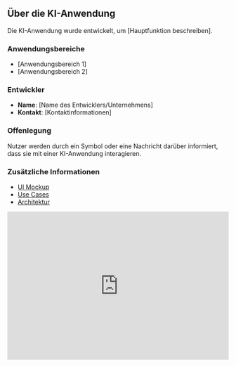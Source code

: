 ## Über die KI-Anwendung

Die KI-Anwendung wurde entwickelt, um [Hauptfunktion beschreiben].

### Anwendungsbereiche

- [Anwendungsbereich 1]
- [Anwendungsbereich 2]

### Entwickler

- **Name**: [Name des Entwicklers/Unternehmens]
- **Kontakt**: [Kontaktinformationen]

### Offenlegung

Nutzer werden durch ein Symbol oder eine Nachricht darüber informiert, dass sie mit einer KI-Anwendung interagieren.

### Zusätzliche Informationen

- [UI Mockup](imgs/ki-cockpit.drawio.svg)
- [Use Cases](imgs/use-cases.drawio.svg)
- [Architektur](imgs/architecture.drawio.svg)

<iframe frameborder="0" style="width:100%;height:337px;" src="https://viewer.diagrams.net/?tags=%7B%7D&highlight=0000ff&edit=_blank&layers=1&nav=1&title=#R%3Cmxfile%20pages%3D%2210%22%20scale%3D%221%22%20border%3D%220%22%3E%3Cdiagram%20id%3D%22LOAZ5oz61kA8AQdUbVV5%22%20name%3D%22Einf%C3%BChrung%22%3E7Vxtc9o4EP41fAzjd%2BAjkJfeJL3mQm%2Fa3pcbYQusxliuLN76629ly2BbBpwUCNd4hkmttbSW1s%2FuPpKltszhbHXHUOR%2FpB4OWobmrVrmdcswdNMy4R8hWacSpycFU0Y8WWkrGJGfWAo1KZ0TD8eFipzSgJOoKHRpGGKXF2SIMbosVpvQoPjUCE2xIhi5KFClX4jH%2FVTaNTpb%2BQdMpn72ZN3ppXdmKKssRxL7yKPLnMi8aZlDRilPr2arIQ6E8TK7pO1ud9zddIzhkNdp0P3Rjb98vF%2BNpvGPPwMz%2Fgu591dSywIFczngluEEoG%2FgkYXoNF9LSzg%2F5qKngwkN%2BdUEzUgAb7TfEg910CyCO7JCn7k%2B4fAuYrh5jeZgG8zKlcRvoxKupuLfT%2BMYswXilK2zXsBwko6kFTJpHKHw3J27%2FyPXp7QDWaeMQl8MRuehh4XVNbi9FM8bRcgVd5fgJCDz%2BSyAki6G8oy568uCO2cLfEs4J%2BFUir6T6TRRbGwelX%2Fl2fvDjONVTiQhcIfpDHNhTk3eNTpm204bSY80bCstL7f41jPQ%2BjlsO1KGpEtNN8q3qIMLCbxqEN4tgu%2FP%2BuPXf%2F1vM4vdT%2Fjon0%2BVICzZFIdeX3gzlNwAxTFxi2Ys2hyvCP8q7rQ1cNS0%2FE3ca2u6KcvXq1zl63VWCGFAX%2FOFtJ2dFbfNktI6p%2BQRMwIGATylsuO82pjOmYv3WE%2FGG47YFPPDro69QsBTgZKDgV2BgkzGcIA4WRTDZBU05BMeKYGRbXFodco47FpFJenIZbt8YCur6pVVWVZJVWocRVWC1s3QXw9g4%2BgAfiUMjw%2B5%2FwGULP1oULKM7iFVJ4ZSR4HSzQLez%2Bd1BCyoDKp4SWYBCrHMfCN5RyAB0lzgPaA1nQtjxxy5z1lp4FNGfkJ9tElCMCguuZepFWqMREupk%2BEY6jxmgNFLoo9oVaj4gGKe9YYGAYpiMk76JxrOwIwkHFDO6axepvSR688ZvhPya0sO%2BVbm%2BuvqxC7tkuHZ5xxoo2ELamDDmxN%2FRIW4PaUUHANFJG670CFxw42TqreSTsBl4SG2Mcg95txpvKtA3qjI4laF021S%2B9HTeFeBLoBnroAWRphwOM7oMx7SgIp8GdIUxSQISiIUkGkIxQBPRDNhIgL0vC%2FFM%2BJ5QrPghC7Y%2ByGpluBDSp7k2IWIQvNJkERhHxpi0DCIhCsntrAH8APrDEWgtaGvQyjr2zL8RHXGhzSE7iOSvD4MMF9iAXUI4hxxNN444QFE%2F0YA3hvLDqNagtjU6mHYPBWEewqEIbQ9YzHZQPMJ%2FB1FmAGCWkOz1bdcHzfobtBdF93OW6M7W1PJwfsWBbHrT5DPxDS4wXKD5XpY7r01lk11znWNhb1gDmVoCWeu4Ms%2BisSlfPMq73UF5yVhMoXXFd6q8upE0YZXT8gKe0%2FpkmM6p1s%2BgLJYNi1T9KJfeXiC5kG2iCU7pTsN8S0SX8uow3w3%2BDwP8zXNwwsABew9icBWnIdpJTwmZTm%2F%2B4CRVxINqJdN%2BjmN5FUaeZPLcX5mxaQR1KmYkHiMRp%2Bz1SOtOrYfMfQWYU9CHzPy3mC%2FP6T9Cl%2BuRP7porClAF%2FT2%2FAzNOGVGnic2ReRta%2Fv9ggwDCcoeAI7ozCxWj71VmVm%2BbEnl78rIPsyt9jJNzCTySRbKmnQuz8GHkZvnjQ4L4Sr1LYFy8vVoQCsECIOMXQeerHiBEdYxTPtemshF%2BUCJf5epOnODh9p%2FOHX%2FWFVAm8e0OZx%2FaOOunP4h9MQpoYwnZ8wVXjYmQmT%2Bn1HJUyGLQhT77KzRZMMXoJUpzZS3wE5qvmh6KLg3pCjN%2FKHd0iO1K9QDTlqyNHJyVHFmv55yVH2AWE%2FOXLEn85lZ4smGbwEqb3aSP39yZGlbobd%2B432omDfkKQ38ov3R5IsdYU1WafPNumPWbY%2FH5jDhEx3Oo67DkjoYWbucJOcF43TPboP440Auc%2FTZOfupzkHNVjKYwlb%2BzeH7Yu%2F3urZlt%2FdlKMqDndPxjiq1iFz519qnksRZ0NK8HrRIZAGI%2FkTKo5RwIiuVQS1s55PsdRFO%2BV9v%2FKASit%2FOMVu7T2a8nZHTLJgmz9jstefLuRkgGEVw82VrpcwUvuMScc8oOnE5wIsddHsM0ABAhPBaVzgSM19MiVqI4hd4qBjkwQvIMBZtlHawtSzlQhnaLbqFp2TRbgaS05niHCvPXwnSm8VGp26obF7WaHRKIbGze7NX42MiqITB0ZbXTTK4qCvFxCcnehNjx5dJVNbcUZYi1atqhO%2Fersld5KKsJRsLiU0zDFAoX%2FHGWC5dfrAFLxqOlx0o%2FccJzezgw0RVHlgr6d6SBmAx9s%2FXxEm%2Fw7HOERhyMU8%2BQausTpyrfTk7Zn%2F1Am2%2F3OCefMf%3C%2Fdiagram%3E%3Cdiagram%20name%3D%22Einf%C3%BChrung%202%22%20id%3D%22FzsflGDVmGHtBu0sI7oV%22%3E7VvZcuI6EP0aHkl5ZXlkyVbJJMyQ5A7zckvYwtZgLGKLLV8%2FEpbAQmZLgABFVSrRZrctndN9WnJyZq03vo1A3%2F%2BBXRjkDM0d58x6zjB0W7PpH9YySVpK5ULS4EXI5YPmDU30AXmjxlsHyIWxNJBgHBDUlxsdHIbQIVIbiCI8kod1cCBb7QMPKg1NBwRq63%2FIJT5%2FC6M4b7%2BDyPOFZb1QTnp6QAzmbxL7wMWjVJN5ndMqOVaWf8xahDFZ2i0G9cY1GLDJFvN4O3nPvzy1Hv68%2FE%2Bar63hx1v9KZ8Yv9nR3WazEcGQHMyqkVgdgmDAV%2BXhPl9xCMJhzigE9EGq7YiWPFaqNO75fJOJWMQID0IXMhPUaHXkIwKbfeCw3hGFLW3zSS%2BgNZ0W4y4kjs8rziAawhtECAo93vQXed70xnQFqx0UBDUc4GhqyOyUHOg47CYkwl2Y6mmXbMtm1vm7wIjA8QLE1kyqvgo0i%2FN6C3EPkmhC69zMjIqciabNMTya41oXYPVTmC7wNsCp5M1uvdEa0zF8mXeDBlNBg7LeMHQrjPu05gQgjpEjL7GMBzhG5DcrX9m81uLjWLk%2BTg2rT0QlpBOQuohVW%2Bm%2B%2BWXTmrhuK3Al7wVdxUNtAhQ6IXgQOfzSp%2Bf%2BbzC02m%2Fdamny%2BPfX0PvZ4CzVCIg8uOp%2BxieBlwKWnYEr0RbBABA0lF8yC2ybPML8QRoY0VmawZ%2Bau5IJYJfLsq1kwvh1G2B7jUVTW7RYtBcsJlO%2FrUXOqdlMH5qB1q4ZuBUrPku9Oc2NzXm%2BQwquCm1pCmZS9SwoaBmHpqBlmpI9q3gWBNTLCgOvhwyQihqq4bCDPIWeVIv2WdGZBIjyMDLXy6J2wtjH9qwBOF1vyuPnAaG3gUI%2FJRpeZyTzgeMPInjLbla3mF7CIbkBPRSwBalEDrPpkJg%2BXR0MKCxhxAc1BXN8QqjUN2yTTptN14f9YgPiKw9j6hVAH8VXDu5NO5x4OvSmk5igRcmIbVRTZj4Ri79BtumCoxzCZU1RbUKgpZld0o5KtBlaRsxIwOqioUDrczuG0RAQzJ4z6aUPkhrw8EVtf8Hjl%2FFoFAwJj7qmAvIU0ggxX7vPI4SiaEk5xZI8glYaMEJ0JhgGvjVHWBlq1icJ2jlIFMOSvW1eFxtRe1IoRtFcY%2FA0JYpgU4peLxTl1L8jmLhXAlS5wlWM1qQhgG3MXXTLycYJyzYWxH7ZVgKFIfak0owvHlmg2NuG01aBYpb1SjnvPAVelvWy2lFHGKEV1keYs0iCZ%2BcBQj%2BJiHOgAKPYO9H4krUJlYQTX5fIWXgfsNOUao%2B%2BJwrzBFOfzuxr%2FfEU3aJfxCD9inZOA1G%2BDWJKWkNLzhriVE7CbCTDFV9AHS2R2Z8VoTB1yZ1g6jF85LowVLzEJeRsG3JmufEsNVEDTlauvMiIwwWcVdvy8nFXDTvdPmK8fr2cb210vmWIk9jjTUwzl39veSkVC1ZBkhzlkqjvKTv97F793jVHxr77w5%2Fu3aj11o4a9btmx6gW%2B%2B%2F1hIsnLzksXWJGQWzZ7EtylKzV9o5eciw%2Fg5GI2cABctQs9fPuWMk7JTZlsO2YRMK3eX5zYYvcKp2m51cTzRoi7D3vXy4Y%2B2aM2Zp%2BFhhT0yaqFoDrgDjj9LBJQPKR1QV83wq%2Bwuk5uHrcst%2FuJnjstR7t149f7ZfKXUZm80Vpe%2BAPRyy7lNv0y5Es7bx3Wauq2uWB5tRVrW0UZFIYe%2F6WRFuwt%2FjtytGr2kxO7jzdPDAni6f3MZd1FvRb2Fe29Av9VtNv%2BQaD%2BiVXvtJHl2%2Fb11Nips7lHQf9%2BAVSJhr2ufe3uXKZ%2B2RGMum4UTPNNZ55e%2Fe%2FR5W0inJr3bR2Hm66JDHDNPfrphV7hVNz09mh3VaY%2BRq2YQjCkEDafk3LcEOcamvee%2Fr0S%2F4FTMzD%2FJ%2FtzOt%2F%3C%2Fdiagram%3E%3Cdiagram%20name%3D%22Level%201%22%20id%3D%22VOQStFRafs8XFckdrDaM%22%3E7Z1Rd5s4Fsc%2Fyz74MRwJAYbH2mk6D50z3aazM7Mve2SQDRsMjMBJ2k8%2FV4AcMOBQJybgKPVJY1kgQP%2FfvZcrWczIcvv4idPE%2FzX2WDjTkfc4I9czXccmMuE%2FUfK9KLEdqyjY8MArKz0V3AY%2FWFmIytJd4LG0VjGL4zALknqhG0cRc7NaGeU8fqhXW8dhvdWEblij4NalYbP0j8DL%2FPIs9PlT%2BS8s2PiyZWw5xSdbKiuXZ5L61IsfKkXk4wx9mIm%2F6y%2By5HGcdX4sK20flywUF1tex3%2B7%2BEcSX7l%2FZfS%2F%2F9t9%2FfM%2B9H65Khq%2FeaW97a8GZ1E2WKt60eo9DXdlr3zka5qmGYPST2xNfTicNMh2NAviiEXl9c6%2By06ES5%2BIPzO6EkWLNKM8K7VmwHEsQD0ZDSLGoQDn78OQJmmQV7%2FOa%2FhB6H2m3%2BNdJnck3y3WwSPzvhZSE1uD6j7DztJy0zXs%2FLY8GJS3zuM7tozDWDTnwfHvwkzWKw4KW%2FDep66%2F4%2BwTTcRhlhVu6DYIBUsfOBxSBpJP4Vyv6Q4kKA6%2F2Eu8467Yj59lwIluEugEE%2FpD%2FBIVUm0Tx5uQ0SRINTfe5h%2B4aV71Zl00AX%2FWGjH1RaWZ9I5lri8v147fs5sgy4JoUxb9P9hs8jMGnS%2FK%2FmM8Y48HWD0jJHwMlEMtfWLxlmUcDh2VzdhFM6XtwUZpex4qJCNHK02UX%2BGYoJJaWtqPzX7fvYQNdUptvw4C5LimvwrDsvBjHvwQSg73SnvSef7%2BIdiGNAKLRb2DokWcW2hRlMVJ%2BVfI1ln55yrOMtBJ8YaXFwq1ouLxOPlG%2BYbJKusgDKXcIwAUipI4ABWKMzEX8IJrsUTQDyac2RLe46f38BLVebaMIyAHKBW7ZTTNHliaNXAKIp%2FxQOF0xJKegFMJkIH68mONCx%2Bj4UE6eYJrmAU0%2FAq9RKP8mi%2F8bBuW%2FfAg%2Bu82obkcHrjQ0qIMPegTAVXBz3Syoq7tkWfJwgdkxdDD6zAPGfzA88Cvldww%2FvGeFfjgBgDQnk4Mw%2FQUAt2W9AQEKpqXGPQVfJ%2FWntp8Ut5PN0pDuJQRzcCa7yIv7QVbDbn9%2BQ4NqNkR4u2iTfqDgT1XuCpcTwgAWzwW3JO%2BAb69Wp0uv1aD32%2FfkwlAS8NgA6BeF3UXKbQKEv5cbGl1UK0IHpBg7LQgLLNDwyLcp9XpIjxvILxgqetzFqzAC4tT3KUbtp4tyWyx9HmefPlw90zGRZGuSO9L%2Bj7nUmGO2G9Beq9Wp0u6PcW7YcXv2Pm1JDVVn0nexFP3aXW6%2FDr9%2BVXZYZUdHio7jFv8d0d6WN6WjyQ9LAP7ClH%2FGswllpr%2FOa5OTjatbNMw0UUDkADioCbGb4sYQV5L6t5tuLD1v%2B2yMIhkX5zOi3MiL89kdY%2FBcbZU8mGj0%2FWOGDdgRliDl450A8rFrj4Q8QsPF%2FcqyN8b5D%2BZgD479L1anTD1zUlCtxndjRvw17mnVbSPhvbeyerz496n1Qnj3j0hSpGtyH59snsnp89Odq9WJ0y2ochWZA9Idu%2B09fl9dp9WJ0x2c5JXJ%2Boqb63y1oPlrftPax5b3ro57WqCeWsl9Z%2F4Pox5otZVzvmsIDYnTzVzzropcs6OAlQB2gKoyhcPS2xzEtS7yBcres9Jr8r%2FDoXvyN2oInXkpKp87kCk6kiRqkhV%2BdkJkNqcONWJrsrPKgswWH62xQBMIz8rAbqk%2FKwavHzVwUv91BWOVEL3rOSSBrktCV1L%2FJorohXRr0G0ygAPi3hzUagbGqaun68nyMdNtZqFdGnYq9TxUNybCm2F9pBoq1zzUGhbCm2F9pBoq%2BT0UGh332ZPLBcNBLP855wJ6Zkw9eLfRZuJF3B%2FIvZlSnq%2FqP%2F0UtL2YC6yKvQz5Kzegb5Fk21n%2FALdz1W6eYzerbmkE8Ea1kW6mUA5dsSaFdawa1Yofi%2BIX5VcHvZ5HagB9KDTi09n93XuURXcbwC3SiEPRXfbTClr%2FxCnmXgcmRSG9fdOPMwLZEGs%2FKdaZG3E%2F1%2FiEAgJYLMVi4APHrh%2BFsBHcBOoo9%2B3IQuyyhLMaf4sKtCXbHNW6F%2FuThkZZWTOZ2RUMnsoIzOFSF%2BBPFmQVep6KJC716pSqev3mro%2Bgz040RzIlLZcH31yKW0y3IpRKiU2Pt0X5lWltMfm9ZqrPdVT2vYbzKBW%2FF4QvyqlPSzQzcWm3mS%2BtLpZfYeQq9T2UJQ3V7I6X2r7P4zfMZ%2Bn6110Jw4sWsd8G6jMtrIxb2FjVGZ7KBszhTloCuTJgqwy2wOBbDZvCRpki%2Fn6SacW6vTO9vNqn19V5oUSmZc2SGY%2FTdwSX%2BoTyH6apwVsjoOQ8HdPRZVOk4ViB1dpbrXEgWKcPBax3UGUB%2F%2FTrTDG0SpNivfVAzh9x8Xzpbt2v%2BKyHt2l%2BwdTi6dRd0SP%2FYLKNi9TcUIeTX0mR2AOvETVyudP5irdGgeNNz3T2naZ67a5jfpXfMpDK3fo5S4HX5QPOd1XFCboJUFfg3u7FXsyMux7PMQ544EMop7RdK2zGrKqdVVLV45JdofBn4kNhNoQW%2Bi5AWzEL%2Bv8pwU9oc7ApeGHEvk8nHxD5Tq6ZmPdcPY%2FNYdmaVbToZkacYw5sWxDx8jULb0pc6hjjUvofZ52XJUvTZPc2l6vg0dhp9sfmSjtKDq06FUqDjWDEL5eLMUNBF2x8EucBrl7Itcuiwr5SZF8PqggbzM6VCTdyH4%2FBzJGyERsXXEo28cNQOxr29SlTMu3SniQMg02LPYwbYo7mDydthfGi7qxdwoyYkSWhlHlR2%2FwphuanPtRRUzHmjMqxOTI%2FwTDeNNodEtLPyBNLtA%2FYo9u9Vh%2B8Uy9UAjg9G64IppOMHEAangZ2DFqfYI1C5uWY%2BkWvObIms%2BbXQT%2Biuhz20QWvGzitGBjaXP4xMLExBZ4dWM%2Bru7TVUDWZsp5nNHSCTot2TnLgE6dtzlbgg1iGmdxBtYLzY6tEWzNTdu2CRyiZdZNkK2ZZG7OTYs4NpnvP62o3dEgXAMUdKhgOkjmIg7Ublhgogysm9ghc2SMS%2B3N9fGU2utqv3Lwu5D7la1BXAxnZhDbQPByLlHvzcXilN5Hat1fGurPHc1wTGJZxES2juqxjI4xmHcIVbCDLLwPQi5L7D0e1PjOxT4e435WtUMkD2o24PhtEZzb1kXKvccolsowqQzTmVMZejOVYTfvk6eSUuoelSzyEzpaxdxj9XFJVBuPdKGdhHpeIaBjtdL9KnFdtZ4uoSzEYvTTrFWqXNEjtY6PZmK2nXUMkRZnvxLf1Tos5O2tH7Z9sJXXemJikyNbHRsUJsRxgILObVey4DO7Z0IDuDKmujqs3T38Ko78Jecim9dfZZ8tPdrdJDnDaRhH9ykKeaOhDsU09do8wB7d0dqmKGxTrygvmO6apZl7uT%2FKy3LcOTb8VNVbHrqm2L3bJVpE74NNHphpacaSBeVtntU1xD9xCdhj1fKXM1cr5br0iLabu4QtDaJv8GFeDF5E%2FFpWfhWbymH%2FeUtcKJuoTBkTVaS3q25Zd0v7LS8niH67SNe0DhxsSx56Pwe06l3l9zrG4lvbhv4LFH3cas62lG%2BC6CqPBEX7qGO6Ddbgw2LOjZhFg77AHU98F4dhwOrTakQ7HbBnOSnPzdpsmzyZL%2By6NwRj0uxQT0p7bYHrqClwvUXgbzelja9vUjv7kpp%2FX8d%2F%2Bb9v%2Fvztx%2Fqqx0jKSIcjD2cVtn5rZWSzClu7oC29ryYVHo9q1aTCCRribgN00XMKW09bjXFMZ0rhOXR7eTMKW69Sj9GNsYYX9R4hLYZmGuFFW8ZdhRcqvHgf4cWLH10%2FzfCibUhAhRcTCi9eqNvJhhd5HR4LK9%2BoIb%2BCKRLSv8YeE3v5Bw%3D%3D%3C%2Fdiagram%3E%3Cdiagram%20id%3D%22RzBls04zBu51oc-f3Hj_%22%20name%3D%22Level%202%22%3E7Z1td5s4Fsc%2Fjc%2FZfREfQIDhZZyHzp5pZzpJu515tUcG2WaCwQO4SfrpVxISTxIOdWIMjlIf1xYCgfj%2F7pWuZDEBV5unDwncrj%2FFPgonhuY%2FTcD1xDB0S7PwfyTlOU9xXDtPWCWBzzKVCffBD8QSNZa6C3yU1jJmcRxmwbae6MVRhLyslgaTJH6sZ1vGYb3ULVwhIeHeg6GY%2Bi3wszW7CmNWpv%2BCgtWal6zbbr5lA3lmdiXpGvrxYyUJ3Ey0ywn5XH%2BBqySOs9bNPNPm6QqFpLJ5Pebl3P78jsU1JijKXnmsuX8V2hd%2FfP3t%2Fu7iny9mkj1ubi9YAd9huGPVepMsYZpmCKd%2BQEu4xiWnQbaDWRBHKGIVlj3zu4Drbks%2BZnBBkuZpBpOMicXE5zHHtz%2BDQYQSnKDT72EIt2lAs1%2FTHOsg9D%2FC53iX8QPxb%2FNl8IT8u1wrZG8sm4%2F4YCnbdYkPfs9ORqOlJ%2FEDuorDmBTn4%2FPfhRnPl5%2BUbuPva%2Bitdwn6ALfkNFmGW7gJQgLDZYJPKcOaTfG1XsMd1hA5%2Ffwo8S7xyHHWWYaFblgA3wQL3w%2FyRjKk01Ucr0IEt0E69eIN3eClNOvtMi8Cf6wVYhnzSjHpA8q8Na%2BuXfId3QZZFkQrlvR3sFrRK8ZCnbP7h5IMPbVqRt8n6qZsPqB4g7IEn6XGjujkR2R2QjeZnXisUKe5U2ZO1hXmgMYIg4z1VXHsThrGeZiM30btxn753hEjMF%2FHSfCDiDYsRFVKmn5%2FDDYhjLB1gX4jaR5Ta0qSsnjLPoVombGPizjLsCTyLwmrKE1KhZ%2FE2y8wWSGeZRmEIVd2hFnESds4wIIjV2LN8QvXxZWG74OFr%2BwKf9fL7%2FhFsifZVRxhSDCQ5LAIptkjSjOBnCBaoyRQ5OwxmgfgxAAyta782MPCBwjOopUnXIdZAMM7fJdgROt8vs42IbsPj%2BT%2B3W8hlcNjQrQ0Z80EWBJQFfzEAAvoOT54kSy9QVaM7%2FAypO59Hfg%2BdmGMG5TcfEc5ProAAC7PAKZp%2BQqBdkt6AAIVzXMMugq%2BS2llmaXyfrpQGOKqjGCGrfku8tNOsNWQK663b0DNltbcLlqlPxC25wpXhesBDUCJx8L9xxPg26nU8fJrCfx%2Bed6OAFoYBisM6nWed57iUrGEP%2BZ72i1UK4J7JFh3JQjzSE6%2FCHcpdbwI2wLClw8vhE4Ux4rjrhwXEZUKUcA5BcedSh0vxzOFq8L11bjaHJKqAwQncbtdSh0vrk730JQK9apQb1%2BhXl3irltivbyPPZBYr9sdqCM4xKXjIc%2F7abQODh4tHMu0tLNmYIspx4JCyX3eTOB1Cb2HVULM%2Fe%2B7LAwifkMOR8Y5EJkXorT7%2BDhaaLhZ6HgdJO91V4DW9Cl%2BGZph4nRyqEtA3nRFuiL9qKT%2FZFT56OR3KnXE6IuTfO4zuBsB5W%2FTwVXIDwb5zmHo4zPfpdQRMz8GJ67wPjO8O0enj453p1JHjDfoDW8Wf1Jkv2uyOweyj%2B%2B4u5Q6YrLFOVytqKtItopk9xbJ7j5reWCRbF2cVTVs5%2Fmyb1RK36t080Cpqwj0UTkUp0aJEWjDIhFoVwGqAJUAqgLH%2FRI7E4jtNXB8qq6noveY9KoYcF%2F4OopURaoK546A1IE3eBWpAydVhWd7ItXQugeTVHhWWYDewrMSAzCO8Kwhzk7qzRm%2B7fxDNX55xPHL3PCqoO7Q%2FKEh0CsJ6trkrddf1CmszxxrFQrul3Nx7adbGKbemq4QmIwAbTUl6dzYV4HkvuA3Fd%2BK7975VuHnvvi2euNbzSZWaE9UvLo%2FtO1WtEcWnsYEI%2Fp3zBj1hJh68u%2BszcTh3L8ySl2suD%2B%2BKHWv0atC6EeIXr0DfZMiZVf8Cn9nq%2BjzEL2buOwT0Ke6QaLPAKfrLlnUwu59UQvF77nwq8LM%2FQItLjvV91IVB7L7Nn1UBfcJ4FZx5J7o5l3tE031UGS%2FN7JVBLkvsnUFsgL5eCCreHFfIJ%2FNdGYVLx6wPXhtHJkvXD66ODLob%2BEmFYcanu5z86riyEPzeuKiS%2FU4snOaWcyK33PhV8WR%2BwVaXPPpVNOVVWf1vUGu4sl9US6uKDUx7JDxEtUQt%2F%2FZxVneiyRSIYUnqwX8l0a6gIbW%2BO%2FfVEAa0dYFkyzdZRNHcZobgGJ7SrEiW7XtU56OJZdd5AaCpEcxMxblaeBPq%2Fx%2Fi4oIb19%2Fin0UkoQbmprEOGfxjdeIReuE8EM%2Bk%2FqyyFXnAO7Pqxd5OQMHHcYoD5NXfLHlcxziugjopjmKsIlJAm%2BdBSvy8EO%2BT35Lin1yy0u%2BJljD5MMcJh41VSSRuCmrbtj4rgDYwAX0xCo2t9jq%2BWjhLOhWOvUR5Zeg58ermFOSSma4WxUrSXOC%2FGyoISYJHiKPl6CJFU9AttDbS9KpsyiLqVhZklgWcttmBktrW5xPbm9JVm5xuc1lVneP3S0sb832isVW7S%2Btn9wCl1dSs8JlMrPEtAppQkUbueXtor5iUyG80qhaxKwWOQFZzJEf5rlMNzW7TM8NYHl0sg4O38YMYXnAipphWqavKifQ5IJ%2BLeDYDwtoheW%2FKHlA64RuIm%2FEbpEaXNAkYh3It90mRNGD4kfx8yb8WDaYHkJQRcZ9E2S2EvTb9d0L9ATRMk42AUoUQAqgNwHIBBVnUsNn1o5PpXnVOz4V2lVrTcHSc2utYryrsJgDba1VTku11hQ%2Fp%2BbHNLW21pq5x9300lqjifUQBcsnxDLyiMzEuM2DMjzwoUKwKgR7rBCsmvjXVwh2DOOhCuTRgqwm%2FvUFsvhTuqKDKHYPW5CnjdqySUsbtHtXYmhZ%2BYU3YXOJ1nk1zAaCoEI4a7TKzUvF%2BpwPsp3QPHS6Hfem%2FHGDfPqdZUgGOB0RDz6bdCCT7zitFY0X%2FTqNt1NJjy5vopa9OSX39yR3y9b5TNK9ggfDF7whCJ4GzSVir4XKld7fk95NPo%2BiUDsQ1W5IWj9DU7vs0Zm5zsmdw1u8QozlPAzcVSR%2FsqkZZCrH5UMWxGQqyS9B9GO3nFyByfyKtoGKsEZ%2B8JawxgtK9WG6RvwnEoLMqxwQNTRAbPBl6K59CwQi2ZJb9FjsvPT8WD7t8ehiw39J%2F5paFaiqKVWi5CFR1wdItms2HIfuSlCSOQ6O11BQkj0z8xUoUWoWuPITSNnRIEbJ0PAdxX0K0tH68rylTMENASRapGy6lGJsRIyVfr1z0ODVxNlCU01GnMx5DYy49rmMhxB3UXVdHyl%2FdopRU35rZEydxm8ZvDdfo0iX%2FcBuaJ5LfGal8lyKsgF6rlmNOMA7U2PzW2LcWPGmeBsgb07Tx7kjJU5cI61O3LmRtICe4x9G0rkS86qB2rf2XLY7So74L2AVR4qj03Dk1DgyNVmfawQcdXiAY03GIVyg8HOcBjQ8gdWaX5owTYeJefO0IjMKp6uNH04xcd7DIn5qVXFd8prmWs6syPyN1SzRKUy3lJLrZfBETm0840ccTK0J5hAGk%2FSZEJCzBVnzcmtxBH1YqhaHTk%2Bgaixhm%2F41pM3UXle1LlN13XLvkfiYjHgvQhb7CzNRyBLzzNOGImQwBCEr8zwQ89xUNQDjNM%2BysX5lnoeBQD9CrhtnSeN5DMZZNs7ekDF5cte2tUrrc%2BYnxQW%2BZUfFaA4PmbZoNIpVbwa8%2BqJ12CCr67bNEJL3%2BdmxxMVnGuvF6DZbMKZ54HzkVgwqwF3KZiCtkz1DuceLPDAr%2BXNxh2Le3wuP5GsLPgzb3ffz4K3cULxu4chRECobvm0IN0sC%2FoOiFzR8PmGr5g%2BhLN3UpJNv5wa1Ve2DSE3UiBoDD4aXDHH606pTKJWXY9nTWd3dSFqotsS128NSsmxgtKHkmj6FtiFdtRolN99Rvnh1zTBqTRNdlX1TFJqmX8%2BvJK3gIpLMVfCxkYH%2Fpq5FJmJEutnBszS0lLSrN6kH0ZTutU2CFE3xjvkRxo1pC3R9tIgN02hGLDR7qmuVP3HAEzft%2BJLU9d7e1B0WTbJBz8E1lC1hHpWsyrWpPhOrfGBRfb7C%2BnErfM%2B9Pvw2XIAp%2Bcmai1HFL1N3zdo90ac29jGubdj4NdPsmSSsZ09tYMwcS7PxywGuzNtMZ3iLrQNLt7Ez5vPOhnL7OgzKvMd2VBJnkLk2V%2FITJdvEN3Umc6FAN4FlvtbE70HtcL07U6DbM8txHIBP0bbqJsiZWmBmzSwbuA6YFVsranenrutiFAycwXK1meSHnFjtpo1NlKkblu6CmWYOS%2B0dBmveudovXP1dyP3CmeLWLr4yEzimhl%2Fi5JQz0HuHMZ13rvdTWPfXNuBn7tR0LWDbwNIcQ6s3Wwwy%2FR7gVonuarZetDfOS9cdRnXeua5PYsePKmzcPsfCNfGpOqTJ7dhnqewOAz0qGqSiQUcctJMOkQ4v%2FLOeeZ%2B%2F%2Fvn54nHt%2FJXYm4%2Fx5tK%2BkPVm81GuPL5gaIs48VF95E6rDqxpHi5mC30%2Fl8q%2BXGxBij25yhrkiToZH7RqmSoVuifX%2FkFCHW0m8sdGsKtfkKcpNhMTeenNsht7%2BdILowsIi3t9RN%2FJ%2Bo6aXhltJEd4zTG7DMUC4LqYodZ9F80TNConuGjmbh85PfxaJHe0vfrAG1YfP6a595gkMemqGFGv4gl2qDppmSRRpl6SnjPdtlCoMKum3Q0KHqnqF5tOKPYedttpBL8HK9ramqYZ2s5hIvOhnkn%2BkSpAT5lsOlCRbnDf53jU%2BG9gEH3BG2myZdBVU%2BfFpyu2Kx9dn0kae7yIyqqFJAv3a9U96w6o2PN8Wsa9NF%2Bt5iIDkpBxseJo1Y%2Fyn5j070U%2FgN3q092Xrx9u%2Fkp%2Bd4M%2F%2F44%2BpXu86FqXGq4NTFZBdEFbd9UHHDXtgTGd8OUG6C9kfo2jZbDaJWw5Ka2Yx5K%2Fk3MIIH7%2F%2Bh%2F8toHRLj%2F5y10asqUKarNbyNm1GIOMkvTSwqKy9T3FH4IMRdPDmzTKx6aKlqQgf1sm%2F9PNLUmf%2FwC%2FrH9d%2FfH49%2F%2Fuvj38eXd7u5PI%2F2grXLLF2gXbzZZpV0ugDUzh9LlSFYUDHoka7gqXUomL4yB9LHCp1D4utbOnQL2o90EtcCnVuzgO0sP6lkru45K7CZyG2MUx8IGtbykVuzg4otovSuKs%2FVIfUzG1cbZfxFES1X5RahcMev5cpJreJSb9JO0Xmoc%2BF0nMwZ%2FxUD4gCdz8Hw%3D%3D%3C%2Fdiagram%3E%3Cdiagram%20name%3D%22Level%203%22%20id%3D%22uv-9dmYCj6fWeqzCHPaI%22%3E7Z1dc6M4FoZ%2Fjat2L0IBAgyXcdLpma3Mzmyna7O7N1MyyDYTDG7A%2Behfv5KQMCDhECfG4CidSttCID7e5%2BhwJA4TcLV%2B%2FprCzeq3JEDRxNSD5wm4npimYes2%2Fo%2BUvBQlrucUBcs0DFilXcFd%2BBOxQp2VbsMAZbWKeZJEebipF%2FpJHCM%2Fr5XBNE2e6tUWSVRvdQOXSCi482Eklt6HQb5iR2FOd%2BW%2FoHC54i0bjlcsWUNemR1JtoJB8lQpAl8m%2BuWEfK7%2Fgqs0SfLWxbzS%2BvkKReRk8%2FM40x%2BezPD%2BfvM1%2FnExv4nju5c%2FL4rGbz5oa%2BXZSFGc99aqWbT6CKMtuypf0gXMshzh0q9oAVd4d7Iw38I8TGIUs%2FOdv%2FCLiE%2F9hnzM4ZwUzbIcpjnTmoX3Y4bVk8MwRikuMOj3KIKbLKTVr2mNVRgFt%2FAl2eZ8Q%2FzbbBE%2Bo%2BBbITWyNlbdLd5YxlZd4I3fsZ3Raetp8oCukighzQV4%2F7dRzusVO2U4%2BPsK%2Bqttir7CDdlNVuEGrsOIsHSZ4l3KseQzfKzXcIslSHa%2F2EqyTX2ynVWeY05MG%2BCLYOPrQf6QCpm2TJJlhOAmzDQ%2FWdMFfkar3iyKJvDHWiO2Oas0kz2g3F%2Fx07VNH9FNmOdhvGRFf4XLJT1irPMZu34ozdFzA6tXhGTsA6Wppa8oWaM8xbuus2bcohlmewyL2Z6nCsm6pzETtapwDHRGLWT2Y1luu5OwcR2m7Y9BAOzX9DdiWGarJA1%2FEiVHpdJ2Oqffn8J1BGNssWDQKJol1EKTojzZsE8RWuTs4zzJc6yT4kvKTpQuRSVIk813mC4Rr7IIo4jLPcaA4qJNEmIVkiOxZ%2FgXn4srHV8HGx%2FZFf5u7L7jX1I9za%2BSGJODKSWbRTDLn1CWCziF8QqlocJpjyU9ACcGkKV35ccZFj6W0IO08oTPYR7C6Bu%2BSjCm53y2ytcRuw5P5PrdbSCVw1NKtDRjrgfcEVAV%2FMQEc%2Bi7AXiVLKNBVoKv8CKiLsMqDALcrzFuUPrlERX4GAIAuD0TWJYdKATaLekBCFQ0zzHoKvgure3a3CnvzY3CCJ%2FKGObYmm%2FjIOsEWw258nj7BtRucfG28TL7ibA9V7gqXA9wACU9Fr4nPQG%2BnVodL7%2BOwO%2F3l80IoIVRuMSgXhd1ZxluFUv4tljTaaFaEdwjwYYnQZhHh%2FpFuEur40V4KiB8%2BfBKPEVxrDjuynEZUakQBdxTcNyp1fFy7CpcFa7vxtXhkFQ7QHCSbrdLq%2BPF1esemlKhXhXq7SvUa0i665ZYL7%2FHHkisl3vpJwr2Llwf%2Bf6b2To4ejR3bcvWzxqCDcYcKwqld4WfwM8l9B%2BWKbH3v2%2FzKIz5BTmcGe9AZl4J0%2B4D5Gix4Waj4%2B0hDUMAWjc0%2FGvqpoXLyaYuAfljKNIV6Ucl%2FY1h5aOT36nVEaMvTv25y%2BF2BJR%2FzB2uQn4wyHeOQx%2Bf%2BS6tjpj59rlOCm%2BF95Hw7hyePjrenVodMd5Wb3izAJQi%2B1OT3TmSffyOu0urIyZbnMTViroKZatQdm%2Bh7O7TlocWyhanVQ2783y9b1RK3%2Fu4i32g1FUE%2BqgcinOjxAi0aZMItKcAVYBKAFWB436JdQView0cn%2BrWU9F7THpVDLgvfAfejSpSB06qCuf2RKqpK1IVqSo8OwJSxWlUreiq8KyyAL2FZyUGYBzhWQ7Q%2BGcaq%2FHLI45fmocmMVJB3aPSCwR6JUFdh%2FyZKqwV1h%2BGtQoF98u5mPzpBkaZv6J5A9MRoK2mJJ0b%2ByqQ3Bf8tuJb8d073yr83BffTm98q9nECu2Jilf3h3b7XffIwtOYYER%2FjhmjnhBTT%2F6dtZl4B%2FcHYs%2Bi1GUa%2F%2FFFqXtNCFUK%2FQjRq0%2Bgb9Kk7Ijfofupij4PsXcT8z4BQzNMEn0GuNzwSFILp%2FekForfc%2BFXhZn7fUOHLgDdd6qKA9n9mHtUBfcJ4FZx5L7ofsPkKUW2IvvdZKsIcl9kK5AVyEcEWcWL%2BwK5PW%2BUihd%2F1njxEezBgeaAx5F55vLRxZFBf4mbVBxqeLovzKuKIw%2Bt1xOTLtXjyO5pZjErfs%2BFXxVH7hdoMefTqaYrq5vVzwa5iif3RbmYUWpiOhHjJa4h7vzYJnlxF0mkQhpPl3P4N53cApp647%2B%2FUwHpRFsXTLJ0lXUSJ1lhAMrlGcWKLNU3z0U5llx%2BURgIUh4nzFjsdgN%2FWhb%2F21REePnqtyRAESn4QkvTBNcsv%2FEzYtNzQvghn8n5sslRFwDur2uUdTkDB23G3G2mOPHlkj%2BSCJ%2BLkC6aoRibmDT0V3m4JG8%2F5OsUl6Rcp7C85GuKNUw%2BzGDqU1NFCkk3ZdcNG18VAAd4gO5YxeaWS%2F0Azd05XUqnPqLiEIxiexVzSkrJ4y12xUrSmqDYG2qISYGPyOslaGGlJyBL6OUl5bSz2DVTsbKkcNfITZsZ3Fnbcn8Ke0uqcovLbS6zunvsbml5a7ZXbLZqf%2Bn5KSzw7khqVnhXzCwxPYW0oKKNwvJ2UV%2B5qBTezqjaxKyWNQFJlMA387Irt3RnV14YwN3WSRorvowZwt0GK2qG2a58WdmBJhf0awnHflhAKyz%2FRukDWqV0EflD7BY5g3NaRKwD%2BbZdRyh%2BUPwofj6EH9sB2iEEVWTcN0FWK0H%2FvP72Cj1hvEjSdYhSBZAC6EMAskClM6nhM23Hp%2BJe9Y5PhXblrSlYevbWKsa7Cos1UG%2BtslvKW1P8nJofy9LbvDVrT3fTi7dGC%2BshClZPiGUUEZmJeVMEZXjgQ4VgVQj2WCFYNfGvrxDsGJ6LUyCPFmQ18a8vkMVH6cobRPH2sAV56tTuXFrq0O7NxNCS%2BYW7sIVE67yaVgNBUCGcOa1y81KxPueD7OFovjc7C3%2FFKJ%2BTZ5uSUU9XZIbPFR%2FIjDyOcEX45c2ezp1XcptX%2BK27WzzFwKdnwHYMPud0LwVg%2BBSIj2bR8LqEgFpQXUHw6SGw%2BGSrEgEgImBKnKehIWC2ziYhlxMv8UuF7qZx4DtN8iOb2UFmglw%2B5GFCZqL8EsY%2Ft4vJFZjMrqgLVUZFio23REVekW8AsxXiT1gI2q%2FCQSTSoLMBnWl4zg0QMGUZu%2Bi22H4ZxbYCesNkiPcNC%2FrTFLCAWk2%2BEnkPCcWT0eV4VqOLMTwJX7IuhjM3FL7Ax%2FJFUZrjK5JCCpQOMV%2Bmji8zvk8hN2%2FfXzYUNLgm1MTzjE3BUuCNCLydB%2FC%2BQMS7MXQET0%2BGoaybGxiGYibn92B4Ue3kbimUTob5Uz3cyEAbUA9n8rBBDS1D9njf0Po42dvbVR%2Bn0BtHHzetYQj4DdrYejjZC98VhArCcUDoNntDb6QYtj%2BdUwPibPCaQ98NDsPrXDH6%2BAHlj%2B7jHG%2BccImvZldwKbhODZdbg8vSZfdxI4BLnAshSL%2Bm7QjOUfRHkoU0DoIlXByaMPGIKXz9vCRzJLXlOog0jKH%2FME%2BeW6Vd50DXPdudlpXv2Zkl4oXZhqJzvQifya6NZ5yL06o3aR3soJcxFcKBjqB1vjO1gIUxKKnzNBCnlTrWtUN%2FGnpnCNSlbsikXrfxe3Q%2FJnN%2FOnWL9yBTUd0SQ87LhqLuDglnlSH%2F3Ia8KXUAxmnIZbMXlCEfBhcnVHfdjEsc8jGYcdnMgYa2yfvNNq3nuf5kwaQ8wKPfEZmgYV4sRzQvZcKgASeutA8bNva8ttlR8ogD25aYt6eRasdwWK6d5oaLsWgxpAG3GZt9tUr3DE4fL%2B7B7Onboh7lRMhX3mbYFvoYtrfQj4Ngf0DOzVEQKht7bgg3T0P%2BLNYrGj6foFnzGTLbsHTpbOSZSW1V%2B2BXEzWixtCH0SVDnD6Vdgql8nZsR5vWuxuJL%2BtI%2BntnWEqWDeA2lFzTp%2BBF0oTfKP3yiIq83zXDqDdNdFX2TVHounE9u5L4y2Ucm6vgtlGBP47YIhMxHt68P7R1tJB44OvMh0ija23SMEMaXrHYwrgxbYHuZL6zaZnNKIjuaIZe%2BREHZk1L4yn06zeLmjcsxGSDs%2BNwqW1hupjsOuiaMRWvw8AGGmzZKF4%2FV8F%2B5xs5LoBGHgH0MNT41zI8q3ZNDM3BvZHnmA7%2BnerOVBI%2FdDQHmFPX1h386%2FIHUOv9kjbFSxwD2IaDu20%2BpWAol6%2FDONFn9LjSJIesE%2FQkT3c5Fr6oU1lnCwwL2NZROoMCtcP17mrAcKa267oA76Jj102Qq9lgak9tB3gumJZLK2r3NM%2FzMAomrmB7%2BlTyYCxWu%2BVgE2UZpm14YKpbg1I7f%2BeGUnur2i8841PI%2FcLVsF%2BMj8wCrqXjX3ESzRnovcPg0SfX%2B2Cs%2B3td%2FamnWZ4NHAfYumvqdV%2FGJI8eAOyqGJ7uGKUTcl5i7zB89MnFPhzjflS1Y08eq9nC%2B%2B8S59x1zlLuHUaUVIRJRZiOPToohjIkA7QjCSk57SOERXzC1OdJGqD6GKFeHcLTfdzOBgZBIaB9tVgukD21dqeQFxpkJNKuVaqc0T219g9HGmg9kb%2Fbgx39nLzyslmYyltvtt1YK5AeGM3yLK51ix5JEk7dqIxrki18xDbND9mm5My2H%2Fy%2BcWYAPA%2FD3LruvLn%2FoLL%2F82bt9mHhjzp91t5tksK0q2JEvYo72OE4pG2SQpl6SXnBdFs2V2GmT3vnKPRT1d6y2TUl%2FsN2o8XwMVxSx0zLcrSZwVTWs%2FoW%2BUdOAXrOZVOUynKT94iuT7uENQzj73ghLbbNq%2FLPrPhUrMrH8acSv5A3UUktSarw3q66Zr1bKtc8Hyf6dJ6u3czaIIlDl7liq70rnxc9lL61%2FbnylSE1o2uYLsP4gnqC1XdTNa0E0PDCuxdM0Zpsx19FZJbMpUUymuu7yTT6I8k2Tt6NtYbxFu8x6c4vt1nEMj5sSaLs0jaQfWoxDDml6rVMsLKErOLDL0PR90hmuvInb0pfU0DBeWtm1eOi8PMKBD%2BCu%2Ftf5ui%2Ff%2F3v%2Bvbx6%2BP2QhdIUHlKlezbZS%2FkKfUMQfcDy1Mq1b0YjVZpShUCnRCQpCmVQjCoNKVSCMQotcpSqhjowoCQpVSWVYO7RMMgILz%2F9a9fL5%2B%2B%2Fems%2F%2FGn9%2BM3z93eK%2FdH6f6N7k99eAdwF3%2B47o9U98r9UQgcavqL12jVIBi8%2B5POXrJv2eb3%2F%2FzI%2FPm%2Ftr9eWg%2BwT%2BPPXjcnKJ%2B9aE4pfwzKp6%2FLrurekSVkGZTxl%2Br%2BNMZfIXAGCLA3Xr8KwfCN%2F0nufRUDZ8CABdwGAZKkd%2Bag7n2lBIiTtpT7o3S%2Fz%2F2p3%2FvK89EN3%2F0RJ1Yp90ch0M30C%2Fe%2Bsoc1TuP%2B0Dr0FdJiDf46zN27pMGX%2FwM%3D%3C%2Fdiagram%3E%3Cdiagram%20name%3D%22Level%204%22%20id%3D%22b62h9hY5OANipmzkjZP6%22%3E7Z1dd5u4FoZ%2Fy7nwZVgSAhku46RfZ7WdmWbWmTlXswjINhMMHsBJ2l8%2FEiAbLJEQJ8bgbtcrtWWBQNqPtHm1ERNytXr8kHrr5ZckYNHERMHjhFxPTBPbyOb%2FiZTvZYrj0jJhkYZBlWmXcBP%2BYFUiqlI3YcCyRsY8SaI8XDcT%2FSSOmZ830rw0TR6a2eZJ1Cx17S2YknDje5Ga%2BkcY5MvqLMzpLv0jCxdLWTKmbvnLypOZqzPJll6QPNSSyLsJupyIz803uUqTJG%2F9WWZaPV6xSFS2rMcVsr9ffJnT3zZfvv7X%2FsO9v%2F31r4uy8PdvtLdtbaQsznsr1SxLvfeiTdUq79K5l2U546kf2Nxb8sPJwnzj5WESs7iq7%2Fy7bERe9WvxMfduRdIsy700r2zN4scx49aTe2HMUp6Ai%2B9R5K2zsMh%2BXeRYhlHw2fuebHK5I%2FltNg8fWfCtNDWxNbe6z3xnWbXpnO%2F8pjoYVJSeJnfsKokSUVzAj38T5TJfeVCY8u9Lz19uUvbBW4vDrDK891ZhJFi6TPkh5dzkM36u196Gm6A4%2FHIvySb1xX6Wec45MW3CG8Hm7SH%2BiAyZsUiSRcS8dZgZfrIqfvCzIuv7eVkE%2F9goxDZntWKyO5b7S1ldm%2FSevQ%2FzPIwXVdLf4WJRnDG381nVfizN2eMeVs8YEn4KlH1b%2BsCSFctTfuioKsYpi6n6HmxVfc9DjWTkGlUXtaxxTKyKWq%2FqPxbbfXcybJ6nsu23QYA8bdPfRMcyWyZp%2BENYcrS1tJ2dF98fwlXkxbzH8oK9pFlS9NAiKU%2FW1aeIzfPq422S59xOyi9pVVFIi0qQJuvfvXTBZJZ5GEXS3GMOKE9aJyG3QnEm9oy%2FeV1cId4ONj%2BzK%2F4d777zt8ie5ldJzMnhlIrdMi%2FLH1iWKziF8ZKlIeD0RE96AE4VQBKK5%2Fmhw8LHUkaQVp54HeahF33jreTFRZ3PlvkqqtrhQbTfzdorzOEhFbY0q1wPb0dA3eAnJrn1fCcgz5KF98hKeAvPo8JlWIZBwMe1ihuWvrtnJT5YAYCXx3svyw4Agfae9AAEajYvMehq8F1K25W5s7wXF%2BpFvCpjL%2Be9%2BSYOsk6wNZDbnm%2FfgNotLt4mXmQ%2FGO%2FPAVfA9QAHUDNi8WvSE%2BDbqdTx8ksVfn%2F%2Fvh4BtF4ULjio12XeWcZL5Sb8udyStlANBPdIMHY1CEt1qF%2BEu5Q6XoSnCsKXd8%2FoKcAxcNyVY4JUjolzCo47lTpejh3AFXB9Na5UQlIfAMlJht0upY4XV7e7NAVSL0i9fUm9WDNct2i9A5sqkV76icReVrxezNbB6hGhxCXnPQiuOebcolh6U%2FoJsi49%2F26Riv7%2Bl00ehbFskMOZcQ9k5hmZ9ilAjqYN7xc63hESYwVohA3%2BNpFp8XSxq0si%2FmAgHUg%2FKukvlJWPTn6nUkeMvhr6c5N7mxFQ%2FjZXuID8YJDvrEMfn%2FkupY6Y%2BfZYJ8Ab8D4S3p3l6aPj3anUEeNtAd6Ad994d5azjz96dyl1xHirkVytvIOeDXp2b3p299jloenZamzVCEZQGCBffeuLfaDFgxp9VBzVOClVjTZtoUa7wClw%2BqxrClpyT%2BA6CrigJQPEbwMxqMN9UTyGQRWAHTywoPf2BKyJAFgA9vXAgoLbF7BquFUrwaDggoLbm4Kr6QDGoeBKgEDBHaPB9zbFaR662BEIvkellyj0agRfKv5MAWvA%2Bs2wBn24X87VRaLee1HmL4v1BdMRoA1XsefGPsjKfcFvA9%2FAd%2B98gwrdF98U%2BAa%2Be%2BcbROu35%2FtTer3A2Z9uaNv%2FvLv58Mvf%2F%2F%2F0DtZHBol6ABL1dq3%2FIUvUWn56vSln7vjM94%2BjXN06tmWjszbvY4x%2B7Z0q6NEDG%2BrUG2w0cjTuXY4GqM8balCje6VcvelnmSzL591k%2FvIhjINwcWeMAPC3uaiFHmAwPQBo0j11AWMYvoHuM6MbFOme6O5vmeZKUgKwf2qwQYp%2Be7D1GmL7uD0yLbo%2Bk3U0QXoiOnrx76x7idNJ0nKl9CFL0voT7%2FVBBseMpvwJ7FsUqTvjV9j9FNTnIY5u6vMKCDawKeRn7qEg7IrFmOmYF2MGfk%2FKLwjNvQItnfGfdVkMgPsEcIOG3BfdL7iZF8gGsl9NNujHfZENIAPIRwQZ9OK%2BQD6b2GXQi4fcHxzYHXxvH9fHoSOTMTxwAMbBY9k9gSjmQY56ahhzU0d2zm9VDeC3T35BR%2B4XaDVi%2BadcPgMgPwHkoCf3Rbn69AMgG8g%2BHtmgJ%2FdF9hjCrQDk0YIMenJfIKsRWr8mEbfykCfOWMxtPA39ZR4uOB1tyKe86gRvqV%2FxYSMdSbu1Zpp4%2BwG7dW4FvKL2WFCZaJNX09pDkNQI97k1Fmav615qvc%2F5IHs4mq9dhEo%2BcVmGDNumxpl2VGbkFORAhF6JcM3w%2F8fSO7ZMix3RSFj0Lf9CF%2BLTZhWx%2BA4YAAb4pjbFcirjSQrI8ClQI36%2BXn%2FTEhDG8yRdhSwFCAAC4QNJDW%2BLAFERMDXO09AQMDUiRWn8ojn5L%2F7WQuk%2FmyQvKp1faYpXPanEZGLyN7q8y8MkFqSgj2H8YzOfXJHJ7Kpwosp9T0pr2W22h9QzBhx42ZLJqXvF%2But4CCPZ43MPOxO79D1RQK3uBC32VR0XLvcVFJdMWL1ymBevfRNWYGsYsMbAhwTjyfiirtvgi9CpHHTqhKGphjB7UITZXZ5JXDcYL1sXhno9Dx%2BFkZfxISx9d8%2FKMJGGHaJ9HGqYKEMPQvh6diUEBO%2BWRb8mWShArbMjmjr0vejzXgYpM2wzXFbUFaKEhsEmZAjZiM1rLK4eF5zqpbHKfI8ZxVbrNMyYwTcs9zBqbtp6hpPxZFrmvtOGqIFR7aX6cKZlEI0XZ2LDHRZiHZR2cYP5urX6myLcZLs44dG7OdtSmkXTDsjAuo4ODasV1IfG9tUK9isDOC%2BIIS7tXQ41f1vYtRptgg2KbepSk%2FL3FNHpVG0ialBiTh0bUf52pLDUwIYaU%2F4LxcTGFFvImg6r%2BVQtTGm%2BPA2lqv2Mh3Y%2BLlCa5F41CLoadZ5avFGn2us8bBHbOspgUKJ2uL07BsF0ajuOQ%2FghUrvZBTmGTab21ObXqQ6Zbn%2BtWbtruK7LUTB5BttFU43gxa3doryLsrBpY5dMkTUoa5e3%2BoO1t1r7hYt%2FCnO%2FcAzuF%2FMzs4hjIf52z9HeO9zc9pPb%2B2B699e6%2BlPXsFybUEps5Jio6cuYGPPunbsq2EUUb52Q8zJ2nagFxj7Mzv2o1s49eW7NFj9%2BRzjnDj1LcyfPmzsoTKAwHVnKMFUpw1Gvk0ciKVH1CYdy7qLUJ0x0m6QBa86MoPqMCPJ5OWsvCEoDeipXtl0PsS3XrgplIhbzL3YjU61Gn8i16xVkorCli6yYMbnEbFXO5ygzO9XZ34o7JPcTU33p%2B2XvbRVoT0xsotnqM7tnotlwbQ5J7OEt9mm%2ByT41NdteJHnD09hOV%2B8nPDWFR4jr8h6j9QCt1rm6bbJSnvZcRGKqnGCLxaj2qlbMoWWKRJ31ivSS6ZbZyHKU%2B6NqjqcHR2Wcqo%2BW%2B0NT4t9t1kbs3YeLwjEzspytZ16qG1l9S%2FwTVcAe6z0%2FLV71dFOOiI5fDAkrL4x%2F5z8WybZ51fwzqzaVM6ZTjV8oi6iFjIoscrSrb9kclrZbno8TfTpP16Z7A6xGh97GgNdHV3k31VDGVvV%2BRoniEmu70ZWXLsL4ovAERflo%2FajtXC2D%2F3i54X4kxynzi4dAXG6yqIg%2FoNmGG9SOeVFWC%2FB5Qctzkdu6AOpd7A4amN2OI65GNXITqUb%2B0puMT2Hk6rQ%2FhBaD5bdbvhJa7GLF8McQWkzVyXgILQYGOjGgCS3WUjD80GKqBkNAaDFA0AUCJbTYVSOCxhBaTOHmKjD8l3lAzckbIgPcRuYBTRF4QMDAgZ2%2FhfY8IEIG7wFpn8GkQqAY%2BDBjcuXDGGT9S5wbKpum%2BtGgqv8Fi1nzvYXrjKk9x%2FZBh%2B0PK2vcD6PMKzdV311HcfjksNIl6WeLz19hbmfudev3jcC0ddE9jfmup2c4J2LZvBYB%2BT9936BmksmTN6hVt6G9%2FN6085lw2ZtSct3i1sNTYNIsRkZLK6ODSVWEzJMNzqH7m3%2B5%2Fppt1ve3H%2B0%2FP31lfy00gzNcmoFb2m7yBDedUgvRoV%2Baae1e9YrgygwQ6ISATYnRBYJBXZlpIVD9J5CmgYEuDFhy5bstAWoEysCkaS0BasA0uD9g90%2B5P01l2rLG6f6oQc3g%2FgAC3bp%2BRZi2NPeOncb9KfKkiVBylBxyiUkRcPslCZjYy78%3D%3C%2Fdiagram%3E%3Cdiagram%20name%3D%22Analyse%22%20id%3D%229cWHq5kw2Qezqvi6qGeG%22%3E7Zxbc5s6EIB%2FjR%2BTwWB8eYydNO00neM2aU9PXzoChFENiArhJP71ZwXiKuy6TeJLCs7EeCWQEPvt6rLQM2bBwzVDkfeBOtjv6Zrz0DMue7quG4YOX0LymEnGk2EmWDDiZKJ%2BKbglayyFmpQmxMFxLSOn1OckqgttGobY5jUZYoze17O51K%2BXGqEFVgS3NvJV6b%2FE4Z68Cn1Uyt9isvDykvvDSZYSoDyzvJLYQw69r4iMq5520RP79T9jxijlG5PzTMHDDPuisfN2DAmbf4xu%2FeTxJ06%2BL9%2Feoa%2FDs6zwN890NtkaMX%2FM2ydvBoZDvrdqyFJXyE9kNd6%2FO5tRexkRDvKLEPmPMYmVysac0WVxH%2Fs9Y1rcFCh86qDYw478gXyyCGHfhgvDDAQeD%2FzyqEicMnhYCK0%2FD6DoJDoHHeSIhJjF5%2FckTM9bnMbHLrTPdIUZJ6BdF1LMaSTOFyGbhIubNM%2FlWEjSms6oT5me1t3QtLHtuvUkI0uyB%2BIDSS5UIE3I5MN0A3kAtbrDD%2BkNynJJ0Poj%2BO0jC%2FtTZC8XjCahk58gpCFkmd57hONbqKDIfw%2BXK6qwxNzOm9BDtpcwfC1SLkUtfpDFIm1xqPnUTtgKvyGcw%2FXJA0T5b1BAfGESLpgtCrA53C3tEiVAUtraaSVpwtJiPc4Bd900QHVM0CLxT2SIzxeUQlkoIjG0fpAm2HGa9Y2bFQG7tUJMfVopRioS3BX80AD%2BFxrd34ZwU6mvMQ0wZ1Ab7b5qRaRp8CoWZDCRQiQt16I4dieCII%2BE6HlYMxTWVgTfq2wdxBAMlMrtm3mXsiA%2BZyz1PVMmudLqnGY4TtJN6Dbx%2FYrcTbcOq1Ld%2FgCrvBgJj%2BxtDOTPCnS62QZdftyRQGcqen2NXeRB28WEJ4gTsM3hSah63SMVTqzpgzYhwXAMuaqX1PmjLabwaf4IfM%2F5pLqNVFIMCQrDPqjhqt5LbqNnlyqVFZtTEvKS37PGianrxpjvBGUNzeJ69w3yUAF5jtgSh2JMAx3VhFNxBkBZu40wY67fmxm9i4Ht4cPQjULbo6wF0EY%2Ftt5jNXcmVYHzmOBrGqGxjW27zbxZY3Ngak3D02JaaqYHmtshuLSHsoOdXpy8zeIYIJ%2Ff5ne2fwo2Ie%2FG7scm5P77ZG3CqM25Z9x7zCfAvlD%2FL5h5yOfCzWcGAouRJXy%2FZzhZJ6Bix2UgNo09n8lwdC7%2BleLc106d57HC8y1HyfH0zp%2BN1IZ%2FdByMmzNSpVvrsP67sc6H3ieL9UTFWvhmBm3KY2hEvEIAJ%2BT4AKNySAgDHC6OrdveeeUO3z%2FCd3zq%2BOYzetW5YehjT2YWICz2pkMvxfcaA71ivYYslpjwDuAO4N0Alqjo%2FXZ4f5PvwRaUDzAD3e8r%2BFxVuMlmr9wlDYJ0hIrEP9C5IF5RtsgGs%2BANDzRH3dF0ujSNtBPDB338wq9v1v8MLTeOgqvHdTSbtCzg7JuESjBCgNiChJ%2FgPuupKtv8Qyq5E8EHl4beNsVZoLFh1rJT%2FxdZv9SHUv0bk50VGsw8S03983WZI9F%2Fdd1jBjeGUX8DBrl2kRBGWIQ3JhtKaVMby5T94fSUOZYNNL0ecrYHE1XXOrQiN2UOZo2ctVUQbVckN9vipw3Q2pDTzb0MyIrAhhMakLXeBnWa9Bdxep1NeCU2QVnRrC95%2Ft1gmyeOtTpNesCeLqfRNOGchhUUzbbubRmIVF%2FTKOQboFTHgQFdIatwaA72MZe%2F%2B68K4oNi2trnHe1zQvSUONWib9%2B95fzOWvvGf9HlfD34cSMDb6ucnu0bVCtFM5bfW0edStyg2HrNSPbsRLknSTucG%2FxuNcBmE%2FLdkPZlhrQ5OpKkiaFO8LR5YW0zyS87oG3FR50O7enTDqAOoH0ApNcAGoyPHSA2fku%2FDT%2FfjZdEY0Pif11bLf7nYrk1jr0b%2FnXgPA2cgdmvT6b2FXC2jf%2BOZSVOjRf9HFo4RGEWfnIF%2B2rYyY4trO14UUpVZ2efVqtP6M4fkQ%2F6o%2FUz1MPlmd7mJRsVy5%2BAvBFTf3MaE2EEIMmi4IqCP2Z0w4OVbRagjeX0B7GFa7Vg9DbzECstSJPM%2BrOZqtRo%2BuLcbumbBp%2FyCCfdOvgrev8Etzmq9zv7uUOs%2Bs02x9k%2F3MNg7VTpJ09VRDYgVaUBNIKLFhfNPxNNNDNMKU6zZ3fDwJr4QKoARhOfbN%2FWxCfbtzTxyfaRJj5KtfUOs2fBbGj%2BGrNi8aKGWXNF49CYqU86nxpmC1AIrA7QygeMNz6nmR4JFyS0PZ0wFW%2FAqFJnWY4D58ioywK%2F0%2F3JxJYTpuIMabtkR8zEnzENMXb8Vtw7%2BJ4On6m%2FFvjUJ%2Fln8889E9rW7JmX%2B55oKYiqRZK1jd7%2BMi3eYjmf0FOrK3GLDrc9s68fmQarIV%2Fa4dW2EdjYafELarFW0%2BJ89HFiWqwGbhWu4hj0mGUt1ynyCyqy8SoUWZ01O7XefORT%2FjsTUWKsm26%2FNxs1mSCU9%2BY1TdfL%2Fa6j%2FmIddT1%2Fy9ev3kzUP1xgr%2Bve%2FDSitYF%2BrHxsnD1avjtqCWxfJ%2FDbwveiVUNHzEjfbntHkVR64MOniVDt1teElDRFmBG4YHH%2F8oPmpegVKWckDZCe1605iMfD9reROKOJpe0cIvsi6n1WdBLyNUp1qaUYm1bVu%2FmY4YG1Ww1my2JUhVavqHjG6f38XUu8aqfUOyi1dj4U1Y%2BzNVFxV4rkNLXlFQNHrfRGo6NUMFBV%2BkGL0jffYPPsSp%2Fm2fAS2TwOrXxdr3H1Pw%3D%3D%3C%2Fdiagram%3E%3Cdiagram%20name%3D%22Control%22%20id%3D%22CU77TgW_zoc7kLLPZ0a_%22%3E7Z3hd6I6FsD%2FGs%2FZ%2FdAeBLH1Y7XTzjuv3ekZZ7uz%2By1ClKxAfCHYTv%2F6lwSCQIJDa61i05nTagjcEO7v3uQmJD1nEj3fErAK7rEPw55t%2Bc8957pn27bj2OwPT%2FmVpVyOhlnCgiA%2FS%2BpvEqboBeaJVp6aIh8mlYwU45CiVTXRw3EMPVpJA4Tgp2q2OQ6rUldgAZWEqQdCNfU%2FyKdBfhf2xSb9K0SLQEruD0fZkQjIzPmdJAHw8VMpyfnSs656%2FHP1vzMhGNPGwzJT9DyBIa9sWY%2BZnJvXn5jfY0J%2FybsOsbeE%2FGi%2F54zlnRIY0x0lOY8vj9fJ%2F16w9Wyv%2FcflIPjxcJZryBqEaS7%2Bzz%2FOJqwEK0RZ%2BgTHlOBQKWPCUpfFQ%2BEFLWqYyR77IAnELfAvIESLmH322C1AwhICGoWbs1b8ktHzgqvwecQkp6tzplAUoBiS5PwJxeK6xWVCOGc1MV5DQhFTlas8meIVv94KeChe3Ik815c8RZR0gkNMbFF2x7Iuvfm8esjJDnkD%2Fo8dmrMCiANZ%2BlD8sPSIleoHfBaPIsuVU9O%2FYN9DMIPhGHjLBcFp7MsLxDhmWcZPAaJwygrI8z%2Bx2%2BVFWELqySoMgBekBN7yI9e8FP9Hi4WocVbysZeSNbxBlLL7y0%2Fg8m9AhELO9xXxuACPJuxRXYOUYSFqWxQSp0SIDShl7NquwzTHZUrEf%2FEMyfkCYyYLrFDCaj8SB7xEZL2ZZyLYx4oQ1x6XxOR6xJ4KfK7Ru9Hd%2Fjb06up7C3EEKWGCrfyKZ06O81PJGrh5WlCyBINRnghyC7QortWKHZYnx%2Bd9KBsolK0RZNbxoOgPlUJ9NOZzTKLknBDhO8YkR8mqopkROBI%2FXJ1RGJbS5%2BLn85HUrGY74NXPBeXNhYFKm62lTbYXjoS2C0Wxb%2BEcBKzyEkRTQBGzx3EndL3qhQrHVfc7TUwQmLBc5VsyPmiLLXwDOWU0BqPzUfnnQiVF%2Bi8CQ6aG62ozV0dPmyJtCvaAUUw3%2FJ7VLozn8wTSVlBW0Czu96NBvlRAfgBkCWPeKbGtq5RifgWGsjVdQULmYW%2Fi9K4GXgAPQzeIvQATDaC1tmu1leq2JlWB85jgqxuhSw96ns68zS7dgWvVDY%2FGtFRMD6tuH8GNPcwb1VmTGxMfktoRZgPoVD5jaammuUb0j95U2B9qKqRb76ypGOl8fmYOAhIiZhI4FY%2BQBCCk3PtndgPyTib7%2ByeB6UvKNO%2B47EZTN%2FSd7Inx%2FCeKc9%2FqOs%2ByS1ECekpBejyt9ndDteY3fR%2FCenRq49QM15%2Bba9kl7y7XfZVr7p0Jq1SasFqEa8DoZDnuWXedHYgjGC%2BOrT1v%2FLLh9038XnadXxkkLkeNWSt7NJkxhPmn8TAQ%2BN5CRi8fvEGLJUTUAGwAbgdwjord18P7Sr4HW1A%2BQGjaUfupX0rcZGGt%2BRJHkeijAv6L6VyUrDFZZN1Z5g0PFLw2NHWXpgurY%2FhEP8ly%2BOPfzsvt1cX19H5AH%2B%2BdM7Xx%2BNEklGYmRIAsUPydPWdbqLJH70XKDz4T4dqxdbHPAo2GcKZR%2F72MbNrDXP1r4c4SDa7MUlF%2FOWBzJPqvNr62T9CR2oVi1sNCtBZt2KTWtXFz5ONw2iXI0kDT6ZCzfWZRdWTjVYMirZBstsW7ddB0yNnuh3TI5M12KVCqfQyOYhKuYhD%2BSpA6u8jYhJOyCRWWrZoZsD452G7HsVZnDB6wpUvxapxSiuMSiq6uebuZoVQd1CjSG6BU%2B4ERXoNZKJn3YQhp%2Fr1%2FUhAfFFNtm%2FfiIwOinefUVd3vcusEQ%2BN%2BT4TcqrfVuOOD9XYHbnUer%2Fza0kEfSai0b6k%2B8EsII1Z1atNWrVirZbHbDltqxj0UwHOgck9VZk0b16GA0BJZBXj5OR4OQ7BK0MYNMlUM%2FTvwC6dUipHfalbBPinU3k5SrkQ7RI7kmyRyBE%2BSU4JpIEf1yjTJV%2B2Ohaa%2B2lHcrsDfxVtXASbohStm2JOz1atamzyhKAQx%2FAqBX0saY%2FHioTCOIibKP2VjAeLjDLM2ZZR%2FIXnVWVrN9wle%2FQBkAWWWstPMXcuKNy1Ebbtj9p9Vz8Q6d3suu7MJ%2B97ffHevRXbCnFPMuAFI6BAECX2CCTXolE3ebi1MLRqHC6rqb9S5bCSB1RJFIORBfhAv2lj1%2FF3YUudFo6qvwwGzxzcPRbsiQL4PY03Iz2hsYeN201jnlQr7uu7PRpFeLZTPWyYxoMysprGfHGcfqeG5qC25Px%2F%2BMNB9buieq3pewqF%2FEAhbSe0yhWqsYuoFT%2BxUGD%2BxJ294NDw29HCKYbKPBbKN1C4Dqb6B3xw8NCx%2BQhZtHYvyHYCPZbGN1A6z6GjG0T0x%2FmFINCTytTBUEl8b23gXENsI7TCHfXXxjkYCTZjyZMiWz%2BIOxYXZqgyX%2BnAO0pAeKKL5q7Grqg9w2s1G4CABzlH3vNjp6PYuCnvxRoX9XWxxi4LuL6BZE9plL6WuTDNl1eC%2FiDfdsqUl7lGc0i725Ax5u5D32qjmvklsJbXLKKpv1DmGuU%2FJXPvI5d6hayO1w9DZVvtemmFu%2F72nPXSVdmSxfeRy7yy2kdphFp2BQc%2Bg95ZQ5b7JayO0w%2BDZbd5GN6HKUwtV7kL2jvHHoa2ArY8%2FDprJPkT8UXpg46I6prBv3rDhd6HALQq6v%2FhjTWiXXY%2BtuJ6r%2BAUEYvsfsaAtXxxb8wa4oe6UqXtt7HHfFLaS2mUM1Ukj6nZOhrnPwFz72OPeoWsjtcvQmXjHacU7dkWvfahx7%2Bi1kdph9BzXoGfQe0uocd%2FktRHaYfBs9dWdnj0UTz9ZiUViN0gO%2F0r5BqY85McVhUsni9k%2FLB6zsy35559CcSyumWeJiD3yjH179Zwd4KtZnOWrh%2FAjxQIiGwHs04L%2FfYRkCQPe6UyjEMZLPudlmGvmTVa8LKNMnpHDFvh4qu4Bh%2BwCiGWawZjZJoK8gKLFlhqsm9%2F9rgXDb0X8GuPnXut1futLxFTX%2FR1sUrKVUs%2BcBg%2Bh3QGjugPr6Vj3Haz4rmtcuG4eTpKLMmmsurYrX9816tBxZlu3pWkGUtbOYJyJVTErtFtlLhmtYbgCvp9pybZcuRJvybWpP5koOmduJVOpQrfkUo1U2f70YbTV0tEZHziqJxK99Lrs2lm%2B9sb4KZqz7uBa7EneLxk0foX3uKb9Ltfcav43C9c1F8PZw60Ntl6TJ5K2T1PVJbWA6uXbyeSJOs3i6Rlvh3FbMVijhdjn9TyhcDUGavO5vNk3d3A6t1ak29mBQhnKPoiZ8Ymw5cWnSX7qlh1aCxGlHgvPonGeTT7XeL538HxObXUn%2BbUyktQBxydnVWgcH39Gv%2FUf3EK7efu17OUKvdsksvrgP6pB%2BfavEv6Z1MPQPxNLlSbnOP42nxfrljatR9i4%2BXJ2mSllHUZ2RFyjoLhuEGqQFhswl2F21cZr1oD4nuvVwJJnlF7eNBsC7An9C6u6SGJ%2FdKmwr10l8djQV9u8325u3oW5vDt3KOKqCwn%2FBrncKhnkWu0k8IATxJtHZcPKKUQeCO9qGSLk%2ByKeKzNc5epRHDgiipkL7ybFuteeD%2BY5ZxLh5v1rmvCr4iaJzm5AbF3R0MQtA9i0ePhpg3lAiuyRW6VIM6Jmd4CigToj98wwZBg6BEN9uQBw1xhSu5KGIcPQYfyQrdn086gY%2Biv4%2Bf3uW%2FScfP15%2Bxji61ny38cz9Y1kQ5Ah6GMIskYVgi7VoEYHAOpbpjdkGDocQ8MKQwOnkwwpCE3ErtL73TxFWxS1RfmS9viUF77qMIx9Pi4%2FRTQFv1n71ANhmG12otP9EtArSBCrezHOn5%2F0sEk6IUpWeZjO1tuK%2BRwOPU9nufyL0UxYqFacNSvY2yk760srLxdXU3cpKtaZKHMmp%2FodCWeadUNTZuVxhGCYjeYbbX6DNlvnA7tbCu3W9pjWvYWlG0seHpc%2Bq1s1bNaktkDINeMrxkv%2Bd96bOL3xhE88uUnjItdmkmc2%2FitWQ7uaBTz31SBeoMUyWyZtzZXEMri8Cy5DMa8ya0fyx10cFkfdjrE0qLJkX2hg0r1scWTOQZ22LfY9sQCDZY0g4bjcqMT4sJzBAPE2IDTzro5Z5y%2Bsqs6PBorKjzQaf2TuQ52NkGl8gOKXNHcYYn67JTTf%2BhLTOSSm1W8Mf2bo3RoE6nC%2B1u7vfUKeyEMwn%2FGm5JCvB%2FHg0T32Ib%2FK3w%3D%3D%3C%2Fdiagram%3E%3Cdiagram%20name%3D%22Aktionen%22%20id%3D%2206_tlNt4RztS_-rrMgeH%22%3E7Z1Zd6O4EoB%2FjR%2Bdg%2FH%2B6CVJTy8zmXZPz7335R4ZBGgMEi2EneTXTwmEWYTdTifxkuDukxghkBD1VZVKBWl1Z8H9LUeh94XZ2G%2BZhn3f6s5bpml2uyb8kiUPacloPEgLXE7stKiTFyzII1aFhiqNiY2jUkXBmC9IWC60GKXYEqUyxDnblKs5zC%2B3GiIXawULC%2Fl66d%2FEFp66CnOYl3%2FAxPWyljuDcbonQFlldSWRh2y2KRR1r1vGpCW%2Fl%2F93Z5wxsXN3Vim4n2FfDnY2jvbq7vbz8rbzgbg3k49hyAZ%2F%2FNVOG795obOp0YjEQzY%2B2TBwTMXRuqFaXSM%2FVt349Ft7xqxVSASUT1aCMIqp1tlIcLba3sdOqzvd3hRofGqjyMO22kA%2BcSl8t%2BDCMIcCTwR%2BflQoTxncu1LqrwJoOg6vQAYFIhTz6GpDaHLe7Wl87MD4TNeYCwLSNVHFgoXyfCGyCHU%2FJ3XmI1mS9HTGfMbNpO9dwxhZjlPe1U13WT35D3Y50IFkR1o%2BSD5QHkCvvuH75AaltRRonSFs%2B2iJ%2FSmyVi5nMbWzE1AYQti78YjAC%2BigrL%2BBy5VdWGFhZUPoIcuLOb6Ve%2BayF%2F8Q101GHHo%2BtWK%2BxjdECLg%2BdYBs%2FwYFxJcqYcIt2YAlIrhVcxQDScloJ51kMU%2Ba9YQA3M1%2BF0SnD1Ikf8gK0ZXLGLSFQhLB6AfJDitKqt44aRPwtdRI35wWmlGCBHcF31eA%2F4lEd%2FYhXBXqW8wCLDj0xtgUtYhSDV5Bg%2FTGqhApzeVujz2IIKijIHoZ1roaa2uCQauehSLoaZ07NvMO40F0xXlie6ZccWWUOU1xHCcfKdvE9wvlTvJpsMrF7RewyppR8Chvo6c2C9CZ%2FTrosuPOBLq%2BJte32EEejF1ERIxOY95%2BSdTLFmlrxKo2aBcSHEdQq3hJjT3aowqfZ4%2FA9lyNi5%2BhTkpXgcKxD2K4LnvJdfQc0qW8Y3eMUJHz266cmDlOhMVBUJbQ3F7vsUEeaCDfIb7CVM5pwFGNBZNnAJSNRYg5d%2FzWrNua9CwPn4ZuRC2P8RpAK35s2WPtH0yqBuc5wVdVQiMLW1adeluO%2Br2%2BUVU8NaqlpHpguG2Cc32oHOzk4tRtlscA%2BWKR3dnOJeiEzI09jk7I7PfF6oRhnXFPufe4T4B9Kf7fMfeQL6SZTxUEljNL%2BP2J4%2FgxBhE7LwWxa%2B75QoqjMfFvFOeOcek8jzSeFwLF5%2BOdvxipFfto2xhXI1K5WWuwft9YZ1Pvi8V6rGMtbTOHMRURDCJeI4ATanyBWTnsoAGm7rm57Y1VbvD9JXxHl45vFtErxobBxx7PloCw%2FDYdeAm%2Btxjoles1xF1hIhqAG4APA1ihYnbq4X0i3709KJ8gAt3paPhcF7hJo1fOigVBMkNF8gfIXBCtGXfTySxYwxPFqBuaLpemofEm8NEnhe1js7CMhWA0Ur%2Fr4phb%2BdeWaeSnVU0cSE%2BUxSqTZIEdjBXjmZVZ43YJqAHoVVZATVMtHiqgxl2dJ2O3e3ku%2FOizr5Y5bQhqCDoGQWaJoN7ozAn6at1w9%2FPi6ya66%2Fz48t%2F%2F%2F%2F6fjVmTQnBsegrpcAHiLqFf4TabiTNliS9JyTeZ%2FjbvmnvR2rFu1kj%2F60h%2Ff1SWft1%2B9Ac14t%2Frnpf86yvvM7gxnPk7MMiki1APcyIqajcvrUpjvud4OD0nyr%2BDprdDzv501qJtNba1Gbcxr9QsrcMbhyK5Wxc%2FL0RYh1zm6b1ySHCbWlcB%2FJxDgrW3QV94n1DkP0REz2ZtdMKb0gkay2U18L7B7l841nqo5YSermDhNJstZij269zbPBV2x%2BxuB5R6JDJga7TcGjQb%2B1io7c6bgvikmNb6vMOjYJpFRi%2BI09mnRTiPrHn7biCu8e%2BT%2B8cff9c8SbKwPAriFgk4OllGSNLgpjOZ5pY%2FxGXY2CGUYF63nKCAtJDvs1jsmBYWCA7BMMPlS4HKDrrLi94QLSGLiBxBU%2BqFq4HsfpSqI3nLtruTvTXJPY6DB%2FXJr%2FZwvDRO4w%2BrZrJnSrO16oG%2B4rZNPyniWs0cPfEMVQ9x%2FuTBxcYdfSNs7p50vmIy%2BDPjQr3euBwX6mnQ7XNlz2RdwTQ06P6iS0wRTXO5ruG7nsN14AgbB16U1tWV8b8fzvzjj3iy%2Ftb%2F6LS%2F%2Fzlc1yaw7DJ%2FyuErIlobHhWIiwKQW17VMRbzfRRGJPcmQYJ9%2BzN6SGxr2ky2VVEm5psi9NcxSyXsGfHXUcW6GX0NtF6WnVUk7XTPDdeLr55Asl98vybPy3uMk0cpln4re7awLLPRhgQ%2BovgDRnalaMqSt0zIouS5%2BjTAlyZxyK9LBhOzQG1wNXJGrdzbnIXfEHdxVqVoaZWuDqV%2Fngx2fwr%2FYXRm0pXqw5XNYLuTb%2FfnSXUOFo0CNYgkEoRRJDY4Eu8PnD367nmztFowTrcwUX%2Bd5g6%2FbyceMHSCIF8unyHqHqLo1dtQCmGBGvl9GiMM7qnjJ36IR2wb0xpvpRHjTO89Mx%2FYGD1NjJ8WWMgF6emtykfSOEUClG1M7eg8ww%2F1N%2BYn8YcGv3eN330FgiIYQ%2FMUOB7S6gXjeMi7Wxr%2FsPEPn%2B0fPpTRuTR3UU%2Fk%2Bo75CnsySB4HPqarPXHxs7VdjURnKrBxFc%2FPNunJYyAf0EqEqd0OQJ7llQyniD4iz0%2Fe4jKcNwy%2BKwYbf%2FHITOrZW42%2F2PiLr%2BcvZqtZl%2BYv6ulQd8wHeQf7ZUwxBWHgxPIEqX06szFZFyDYw8ZtPE8TpWd0pG4jZYI4D%2B0QOLSU6xjgKJKvHm%2F8xncGYeM3HjfrUF9te4xhe4k38q5TW47GYt9LdZsMwwMyDGseU32pDMJXybJob59mydKZOhqOHbPG26u%2BF%2BfFvb2kzo4%2FAJGxlP%2Bpje71vw%3D%3D%3C%2Fdiagram%3E%3Cdiagram%20name%3D%22Anhang%22%20id%3D%22CiJ2btXf1w-Zlfpc4sd9%22%3E7Z1rm6I6tsc%2FjS%2FLJ1yFl3Xp7n3O1J7dp6v37JnzDiEqUwgOYF36008CRIVExRskunrXU7tEBIT1W2vln5VkYDzOP76l3mL2exLgaKCj4GNgPA10XbOQRf5Ht3yWWxzXLjdM0zCodlpveAl%2F4WojqrYuwwBntR3zJInycFHf6CdxjP28ts1L0%2BS9vtskiepnXXhTzG148b2I3%2FpXGOSz6lvoo%2FX233A4nbEza7ZbvjP32M7VN8lmXpC8b2wyvgzQ%2FYD%2BXf8xHtMkybe%2BzXaafzziiN5sdh8%2F%2F%2FfvwZ%2F%2F9287DF%2F0%2FOsfKdL%2F%2F%2F2uPPnXMx1tdTdSHOednVUvz%2FrmRcvqqfwxznD65uVJ%2BklPo9sRuZqHcUr%2BmtK%2FnnBOjCFJ%2BXf%2B9j%2FV08g%2F2SNOk2UcYHoB5JIe3mdhjl8Wnk%2FffSdGTbbN8nlEXmnkz%2BwV5%2F6seuEv0zf8NczzMJ5Wm%2F4dTqfFgcnzfaiuG6c5%2FmiY054bqO0ykOY9%2FIaTOc7prUDVafSRPazAq7jTmBm%2Br614tW22YcF2tc2rwJmuDt7qiZJ9qod6nmdvcM%2Bee344Du4p6eSVH3lZFvr1R1Z%2FvvgjzP9J3xkiAnH5%2Bl%2F0vSHSjOr108fGzk%2Bf7EVMbsM%2FN1%2BUn7PYy%2FXHilefGwf5jtOQ3EacVtuOMCMccJ6qjRGRW5UsUx%2Fv2K%2FyZbmXTvGu4%2BlHGuWGyVkCi2PbUhx5efhW%2F5IiM2xzCesL%2BZ6E5C6t0TBHTTTYBbBzlTes%2BlwLq993Rrd5RkNrnLG89YeesaJtdae7ZtM8O5tHEiYVTVdBial1TYmpO%2FvOqCYlFkfJlzdiaT8%2FFySvbfKSvYfzyIvJq4dJEucv1TvUyP1ZGAXP3meypBaR5Z7%2Fyl49zJI0%2FEX291ZpCrlXeZVNG6i2xwv9ZHXMFGdkn%2B%2FM9LXGpt%2B9j9qOz16Ws6tJoshbZOG4uD76wTl5OmH8kOR5Mm%2BXS808f7ZM8Te6%2FcmsvvJXbx5G1ALuU59%2B3M%2FJXUJP3pKQQMNneV8YhLM8Jw0B3TLIc7JoJkh%2B0R2y4TRJCPPeIsyGPrkg%2BoafFbt%2BnZSnIH%2FWTmLpDxunUSPRc5qYuohP80yBO1nlfpLkeTZHCbHTJccHub95Yd5p8oofkyihCVWclMCEUdTY5EXhNCYvIzyhH6MPKCRtu%2Ftq8zwMAnrkh4zYKHm0z8VuhSlWW35Ud4xuSsjHJ1ERy2bkg5gc4WFBnVFxB60H8kO%2B8iMNVxa51kfyWlu%2FJj909zR%2FTGJy%2BV5YmAUmRL1jShUJhbmXe%2BMV73vguUFWrCNZYVlXSzQMucgYcWQQ5%2FxKrI9c4XJCfr8scEoMc%2FBoDO5Nf4YBGoDmbNDYakLjcNB89aLMn028WUruPhAChJyLkLYZl2SEuBwhpWhKGuM6KloogtbJzFvQPyt74lsZPm1hhHEhc2lcK4FvxRQHWrViJuEHDn6Ukn0pDrw%2Fk4Nl1UebDaI6rQGeeMtC7C32Ky9Ks6GZcY5mhqm3aGestsnczmDK2y7RqmbmP6hnrjewUcP0i9dVw%2F037AWNTQ9JwISqPFlUf5Who%2FhzvNlkTqtbx7ex6ZYgTRY%2FmUyLxMHpjLGjTlgYz3AaAmE7%2FOlZGydCniSLIprG4YS0IfnRkW6S7fRQ9zQ03GvbOSP3Ng%2B96Ad5el5cPIvNjESUsFS9vRtpjQCEw2DbmobhtIqGTFkDJlpHHXQkFJu5lH0gBYep0GujO%2FysXkTuZuzlxMMv4yBrhWANxN40aQbjPrlNKkIbra5648regjDg2gGuHw1oNkFi0HSLb5uzKoxvi6oISGIhie06iRXwr0QSyxcy8EmsbtEk1pU7REIEPDECGpCwyhnx%2BCoKSFgB12NxhYS1Y3z58g5IWCFh7T1hbduLIVvCyteECBJWm%2F4ayR0iIQKeGAFtSFjljHgHVqBIRSUkrrJiC4lrxxjzZTJFbyA%2FsJBkc5NwupVr%2FzMK4wCnxhaKNyAfl2NinserDZ7%2FOi1GyvyxzMlhcLU9q6iygKpzFLlodrPIRR%2FxmInCliNXeqgjQWurtNcgfGMGKx5DS%2F7c2KcqCbvMUFow2TOM83WbJuvwJqvCOF%2BdLyThrOvIgb6DzUG%2B1mDnEF%2FZh%2BqyeLR%2FrC46vWHQ%2FzBE3Wq6ZOaRLzZWF%2B05oZqDEBlNG3j9JFZOIkCISwebe7yHr1Id9EL8P50nA5IbZSOFaTaH1%2Boji4sUOpuuZRP5JgF9R4rLTQlxSKQ4djII%2BkrqEMOShf0hRr%2BKEGNwszOwO9BZjOHOqGiQEU0IUcaUmVYD1P7Pks5wVI0ZvyvUKXp%2BtPgoLJy9zwKRNhxUg1Koiy8aJWESb7RZ6PHLXTlfUI3t2qOiiRStupeAmHNozFl1pbAJHRDfNHFd3gGw0VOyBBy%2B9uBMZq1Ts75%2FpbZcjOf9W6EhLUlOlmKwbtmt26xbt4l48145dpnNm%2B%2Bb%2F5JOSNKUU6n3Gy46LOIszJceM9RdPfeDei%2B9WXapw7DAa0Sg2aQwBeKTa2pDQaPCQJJRsL2jHApSoGevNVH6sT17qyjSliDZBFy%2Bw3srUefu5B7oxtjzncDYy5Y2OMeoP3I%2B3TBNKwAIdjjT05QB0RQKu0z%2BLL3ZbU6qbme2LujMLjK9ZTzNfuEwB2AB2MOA%2FRhsi1qaSNq7OMCtzqouwaywZrMb53OhALZnqCgDhi%2FLsCaayEjvBeI2Z1UYYr7UYa0BAslA8qkkGwKh3UJGDyS3OqvCJKvQxAVgpQfWYRM61IKgoGesg9Db4qwKAwsTZ4DsK6Psqwk6D7fovpJ1HxotVgG5YFCcOD72%2FYPhOlpGGjuWaaGrpmDBqtNeylSB3UtBoSY6CRrjDLNtiBTbXYRcTCZunlThIMnXu%2FQ%2FpyOgfpuoHygwXxz9VmdVmP2W67DIh%2Fl5mrnAvDzMtxakLw99m7MqDH13k4QA38D3wTL1xfludVaF%2BXY647uv6UYAbanQbi1odxC6W5xVYbT5kq6trIOgDYJ2d4J2%2B0JmyQRtdjl9CNowh14Ppm4cO4kkyNAX5bDN0kIwKzsAujcbBfG4I2J1jliYpB3oPZFekIG7wtcAUoFUEHQVINUEUoFU0GcVIFU0dxDos6DP9q7Ptp%2BqRTZ99oC1hOQpX4AuzI67MEvPC6qubAFRxqWLAOvrxxq04G45l2T9Iyg4BPZBSe4a%2Fu46ZIFv4Bv05475ZqnLFevPgLZUaINg3RXa2la0FdOnCcG4%2BHdJkZqcxEH0v6t2E8dzf6pMret8SFdDprY6VaVXln4B%2BeoGDJyeUvSNjzd869ip9UF%2BviiV%2FARQhjbUdCo%2Fk7eQ5tK5LezO57YAfq%2BFX9CZuwWan36q6wkrjmT3PI1UgLsHuEFI7opuC0AGkC8HMijGXYFsA8gA8uVABn24K5CvZp080Icl9gcn68ZsznL1dOPuJmsC3Uk%2Bw7cutHQe6ManUcnPs1TXjZ1%2BypaB32vhF3TjToFm%2BYEE9cnQWr01yEE%2F7ory7dVMADKAfDLIoB93BbIK1RgAsrIgg37cFch8Adb3JCJWHpKNDzgmNp6G%2FiwPpztWw03JraO8pX7Fh4U4kqqBA9vILqrbcVBZZx1V3WzQZ2zA7eO4tHiRZ9lwPNdD6%2FFUnto7q%2BtMsK1kXcux2zWP2cqskoi6Nl%2BldL%2FVusnxwkWGW1o0Qq7ljHinOin%2BNQzZBMPc8EKnqazMxERml%2BLIy8M3XLsqWWyRn5LoHzh9xbO0OJAdUdc6Ji%2FsKf1rOY9w%2FArOWHmbP9EZW04rZ2wI%2B9hkc8f8FELgjvt0x2eYq0dZd8xPiPP3px9CVxzGkySdhzgFb6y8yZ86vMC2rscb81PFgDfu0xufoQRBWW8sWk%2Bp9MP0GZJ3%2FJUV2f9ZJnlxp4md0X%2Bbm0qPPdDJD7p%2FzcOEuGz0Wxj%2FWk4Gj8bg4bHQN8ojD0oDWX%2BoYft73GngZTPMqug4X7xp4dQuGoGiAYyuufZXYytd9FjVdWnlsYJCzdR2IFazWo6vms0KbFom%2Fnrz9o6B6r6eFZls%2BnqmYG4ipyOp6Bqh89JVgDQmzyP1CpyQR%2BjSEXnIoT%2BjuurPz0WBmTenzMTjbFF%2BHLBTCLt1PnpaH8HJEOqNhEsEIRLEPckg5NdV%2BjMe49iLiemS7V%2FI37jlLUUtv0PLK9PP6h7uNkPvc%2BEs7Iz4BYi7ijmA45EfnTvwslk9aswLG1myhV6%2B3%2B1LOvGyrGD%2BGy7K3uIszJceJWaHwlD1m9eGdBgUAZ8O%2BAhj%2BsjKFgo3HoM84Ch49j6TZc4OxF4RID5w8CN5z6pPp8n7MzlYVn10EwFe0QjI9S9XjuI6O837o0CrKw2aJkg%2FHU0XU2DIhcH2lVMUG74Eyy%2F0itSxHYif9ZxwP0GSDU8aHbCgyQUqs8ae7wTGXra0wf7xDgU5OP3yhkuANA4BmpcZpmkFAMEOZwpjlcTQ9VZiNeJ7N8tUbxlPs1%2BY%2BHQAFoA9JhGEwUkdEcz3Cf%2F8XCiA7XkqoIHhCzIMY4%2B6gljQrf26R1sBkoHk1iTD4KOuSBYVBYCKBCpS3yoS609XTkVii4%2F2tYanF7iBdTBbRzdKPWxqhg4Q7PCuoCJJFvQcvkyAX6iT9vt1PFM6sHsN7IKg1C3MfGVN17OkH8ntedqhAPEFIQZFqSuKDQAWgD0dWBCOugKWH%2FYPwhEIR%2F0LR5rAAyiiHPVYf3TUWrT7wx2Y%2Bi5Td6DISMrQxhcZ8fKQblF5qLvF4AFQlQAFDahbYvmiok41oL5Wcgd6L0kviD9d4dvduiBA6jWSCqpPV6RCuRCoPlKqPizBVU71YUmG%2BvVC0NNxUMyD2iAZI5zbpjaoh9WwgFPVOAUNqFtw%2BTqgvla9gvKCa4UZJKGuaIZ6IAD2DMCCMtQVsKJ6oP0T3LnuttllxRNbVsdauwX2QfrGXVbQQ7%2BMZi8%2Byo81Drwep1o%2FgbfMqtlrZ%2BmOafQuN7te5UQOm1tv4vjY90VeZexYZjE%2F%2Bs4J9sDFnD6FmG1Ups%2BkKMN0%2BSSBJQ4yK1F8%2FRGsXwVWvyWwGlrd6nWkt2voSjZFvwsLpkhlmO4NL5ji8nUssH7VDdj8qc7Ycts4YyVWTHFhxRSpTNO94RVTXL7aAdavun6TP9Ubm6NGg1Bdb6whBO5YJtt0z1A1oKo71hDfN3%2BuFawwrGEFa2kcn39bjfxbs0UrFo4UWExDY7FqVz1azaQjb4yj70kWFsvREMstvxvXO1YZ9vxjShCZDafzIBr6M%2By%2FjpOPQ0NGufNf1c2ltulli4KYp2KxDZWSGgYp6tWEdS5n4RfCYBdTM1%2FZYoQhg%2FkSW7WLfw0brsy6hfmu3DLaY8vgoVuZd2OdF11QL8w8sdTeucW0C%2BCdr887N81XsECfEt65xRQHeRqyup49mfX1pK5NvcfSTMSLQ%2BSdB71oy%2BxpNG%2B0Aai1hr4X3Ve8FxVOPVryyEXDUcOaDcvirdkWWLMtmTXzXYeQa8iCVJ%2Bp9LC5qpwtcNcqZBt8f%2BRZBRdYuRT4Opwv27XbACaskJaOML67k4Ew0waiQse5l07D%2BK6I4%2FQC0JZCR2NI3nz5zHI8p8fxZxGF7d6c5nUG34iN6uSLobkXL8kl07LV%2B41iyCWxvjWa9KK2gEnsIB%2FsrcUWlUTXV8GWycgV6XEimUiTCCRo4NpIQIRkRYgaEg0xPyHmFGY8Jg8l9QpNH3nLCflNHltIwg756%2Bfngi8HhmikVjSqu5AemzfMfNc6qsFHJk3AoSEZh%2BwaoRoYAtBes%2BergU2B2StQDaxpfB8zFDz0aJmVH7rRige2%2FggUBN%2BW1Z%2B%2FIFjkj9UoQdP4Hl3wyL16ZP2WPTLfAQs1wddv9OevCVbYIfOduOCQe3XIZ5hHXl2HzHfCgk5xraZ%2Buk6BGm7YUVWn4LtmwQn36oTtW3bCfDcmZMXXb%2FSnZ8VGC3esSFbM91uCQ%2B7VITs37JB1xFkj9KJDL7qyvegitUSFXnSd704EDoFDVThkiK3zM75SXw0O%2BY7UL%2BnEy7KcQvMNF5NEx1mYLz1WGbkldaumka0tYWLQx%2BSTR%2B%2BFMX2AZWrDrT9CHncUPHufyTJnB2KvHopa%2FB%2FJe1Z9Ok3en8nBssG6KJIBwbeFAnL9y5VTgTlkz1xd2ZDuLcQP7t6y1sgqbknDgbHbsGG9Hlivpw1TlUM9AqrPeoBQbr0eTT9g5fMLzFU%2B9nwnMPbSpQ32LwRSsIPTL2%2B4REjjIKCJmmGaVgAY7PKnp4kMpnmY0Z9lOvI2J1V3NnJN5%2Fuoy3xvGU%2BzX5j4dUAWkD0M2Y86OZtNoF4W4mp1VpUZ5nv2f34uFAD3POuCAMWXpFhzBBiLJh3oYCWfFmdVGWNBpcLrHpEFWAaW27MMi%2Fx0xrJouDroSaAn9a4njXgXoIqeJBrw3lFcrIz%2B9DVlW7VLYaW7%2Fb4VpCTZYh5TqneuCE17AO81ABfAPQBcEJQ6JpkvxnnJvaXc0MIis%2FITDGJSZwhLHmKBVvlpBbmoM1r5qRtALgK5SAK5SBP4AEX0IqPH%2BqOzNTvB2A8wdgOKjOQMb3yREa8M6RZVhlxAFBDdkZOCBtQVs3xR0U1oQMDvRfkFBagzgEfAKrAK%2Bo8SrEK5EOg%2Fcuo%2FguUxVNF%2FrqFeCLo8Dgt5UBskZYBjX2W3AqTTX5KnrQBpf5CCBtQxtXwd0FcvyvxZMQtIKjeoUGEgP8mgBnWGsuS5L9AqP62gB3VGK8w%2BBPKPFPKPyyOviPzDWgndjJqeOD72%2Fcu0JseOZRYTe4OJb%2FWVIPlIF8NaFf1o3Uo%2BQKqKpILu0zG6fO3PLJmVE8Bm%2Fuw9jINw%2Btrx5GBHcnuehiWAfUmwQQbqjGwVQi0gKz%2ByoAV1hqyoNmj%2Fygiuu2VlhC1LHlTHWjsG9kH6xl1W8EO%2FjWYvPsqPNQ68nqusfgJvmU3K5RhmxVJWW1ZYuNzCC5UbOWzZhZXr2uNXtq29AE7m9PnkbTaCi4lRI7YM1mbEZgqV1FoUX4oEa2%2BC2W9be1Ovm73laLzZq7D2JrtGWOpNDsus%2FNBpWqmyS71ZfDXLP3D6imdpcaTm%2BpvLeYTjV%2FDHylv9qf7Yctv4YzUW37R08Mgy2WbllG7VI%2FPTnsBqyNdv9Kevhmxdj0PmJykBh9yrQz5DOYG6Dpnvs%2BeMMU9D1j%2Bwx9ddzzqjzXBhaSbiYwt550EvVNc9zG2IhtRGQ9%2BL7qs4UvSU9LmSqYuGTfc6chDnXkX9ZGybNNbMd2OzxGKmDURa99xLp2F8VzwEegFoi9ZtDsmb98s8mROWs3JB4fsNnXtJrHitaNOTbdGzyfPNB3s72kT9XfWlb2WCRZEsQh85dTM32QTzm56cTWots7ps8QvHgLoMZt9SXbZZjFdOXeY7RiF17jV1Ht1y6sx38YG6fANWf3Z1WeiP1RAzbAQeWSbbrJzSjXpkm%2B%2FvA3X5%2Bo3%2B7Oqyyg4Zuvukss3KJ92qQ%2Ba7%2B0CnuFZTP12n0Bpu2Ba4YRV0Chu6%2BKSyzMoP3aoT5rv4ICu%2BfqM%2FPStu1OIL3bEiWTHfLwgOuVeHbN2yQ%2BZ779qM70Jo2%2Fgu8oPWg7HQb2H8a1n1TE93DMBq2P8xI61WDvmwsVa65tpfja2E7RpmtQ2z6yk96TMDd4Z6sxQEWQKvPxJ5fR1Jxtlx4yi3clYANSbPJfUKrJBHKNMRedhhWRDy83PBj4YE%2FNTCr15m0x%2BMjrGadKti0WZpzCaKbFR2LQrKBqJoXnYAEUBUBMS6LmXrimI4QnswvDa8xp7vBMfhda0YNdyGg%2Bh%2FksW5EZvfQznA%2BP5nAAwA6x0wowkYmxtcOcD43m3O%2FGv2HXljHH1PspCKI9SMy%2B%2FGTThVWfn8Y0p4mQ2n8yAaEhT913HysdW8twiB5c5%2FVbeWGrCXLQp8nibhB700daRqRmy%2FFqzZNfO1BFMUs2up6RGS6X5sLpt%2BrZeYql38a5hwZdUtrHflutEeU1bJi%2Fdo3aN684I1NzatW%2BCb2TZprJvv9AbffAO%2BuWG9rJGpmm9uMQ4WfPPt%2BWa7kTpbgtRZCe8sGhnbsO8packstt7r%2Btyvg9U3vPwAZTbIoHoEDuJdjBJzAo6O6%2FeFeT1hXs%2B%2B6zVK93FavYYajLZYlxvmw5B5PozjbZWdyLKbE2LwHT4qzIYxarMc9qaFctlksYgXTr%2B84XItr5pzRE03vWn4TbNASHt6eBTkzSvlmdnBc2MHNmn8FkPhFexm089CeCLIxOeZ7%2BFh8alFGmZ4SD5YHkFtULdg118OrbNJ31YpNBoKJA5zaBiiduLQlYsqNjWOipk0i8DsSRgCx0Yezoh%2FDrL1BDiirrZunkJlAcc%2FhjtjqBua4ZL7T35MzW0UWg9tEoJcW7dtKqfYrNlQiz5D29BHjoVs8uMYrigYDUfkHVszLM0mwZqtAyLNA2zRlXOLiVaa5F4V%2BVzEhzPbJE91JIqwhmYalnmRCFDRdkIX5NDQ7JHlOI5BrtG26tmVM7SMkTWybMN1jNHq3Q17d4eu6xIYdLKD5SKWpDfs3bSJmzI13dJcY4RMyey9RefPjdv7navdhsHfOUOSD5OvZhqOicgPPw3ZNVh8iw6hG7d4aTz8yTm%2BQw2W5JO2YSFHR%2FWMxjIt4uJJwqK5yNZWqciVmTvMpKqOg7%2BwvRP%2F77om%2BQIOTdKd67T3Fj1KoC6ButRx76Cwg7Y3banYJ01o9xq3B1tnkNrL70mA6VH%2BCw%3D%3D%3C%2Fdiagram%3E%3C%2Fmxfile%3E"></iframe>
